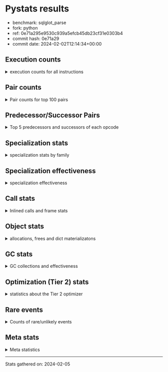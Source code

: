 
# Pystats results

- benchmark: sqlglot_parse
- fork: python
- ref: 0e71a295e9530c939a5efcb45db23cf31e0303b4
- commit hash: 0e71a29
- commit date: 2024-02-02T12:14:34+00:00

## Execution counts

<details>
<summary> execution counts for all instructions </summary>

|Name | Count | Self | Cumulative | Miss ratio | 
|---|---:|---:|---:|---:|
| LOAD_FAST | 494,859,760 | 25.0% | 25.0% |  |
| LOAD_ATTR_SLOT | 268,468,820 | 13.6% | 38.6% | 0.9% |
| POP_JUMP_IF_FALSE | 102,752,740 | 5.2% | 43.8% |  |
| STORE_ATTR_SLOT | 88,641,660 | 4.5% | 48.2% | 7.6% |
| RESUME_CHECK | 75,836,160 | 3.8% | 52.1% | 0.0% |
| LOAD_ATTR_METHOD_NO_DICT | 59,573,740 | 3.0% | 55.1% |  |
| POP_JUMP_IF_TRUE | 46,921,540 | 2.4% | 57.5% |  |
| STORE_FAST | 46,092,240 | 2.3% | 59.8% |  |
| RETURN_CONST | 43,028,480 | 2.2% | 62.0% |  |
| LOAD_CONST | 42,681,840 | 2.2% | 64.1% |  |
| CALL_PY_EXACT_ARGS | 39,932,840 | 2.0% | 66.1% | 2.5% |
| LOAD_GLOBAL_MODULE | 34,048,240 | 1.7% | 67.9% | 0.0% |
| RETURN_VALUE | 33,065,680 | 1.7% | 69.5% |  |
| COMPARE_OP_INT | 32,768,280 | 1.7% | 71.2% |  |
| BINARY_OP_ADD_INT | 32,675,680 | 1.7% | 72.8% |  |
| COPY | 32,051,200 | 1.6% | 74.4% |  |
| SWAP | 29,583,640 | 1.5% | 75.9% |  |
| BINARY_SUBSCR_STR_INT | 28,293,060 | 1.4% | 77.4% |  |
| LOAD_FAST_LOAD_FAST | 27,066,680 | 1.4% | 78.7% |  |
| TO_BOOL_ALWAYS_TRUE | 25,505,740 | 1.3% | 80.0% | 6.3% |
| LOAD_ATTR | 24,968,300 | 1.3% | 81.3% |  |
| ENTER_EXECUTOR | 23,852,100 | 1.2% | 82.5% |  |
| POP_TOP | 23,357,880 | 1.2% | 83.7% |  |
| TO_BOOL_BOOL | 22,876,100 | 1.2% | 84.8% | 2.8% |
| COMPARE_OP | 22,024,280 | 1.1% | 85.9% |  |
| LOAD_ATTR_NONDESCRIPTOR_NO_DICT | 21,769,780 | 1.1% | 87.0% |  |
| TO_BOOL_NONE | 21,501,040 | 1.1% | 88.1% | 10.6% |
| CALL_PY_WITH_DEFAULTS | 18,708,000 | 0.9% | 89.1% |  |
| BINARY_OP_SUBTRACT_INT | 17,571,700 | 0.9% | 90.0% |  |
| JUMP_FORWARD | 16,957,440 | 0.9% | 90.8% |  |
| LOAD_GLOBAL_BUILTIN | 15,834,520 | 0.8% | 91.6% | 0.0% |
| CONTAINS_OP | 14,275,220 | 0.7% | 92.3% |  |
| TO_BOOL_STR | 13,846,280 | 0.7% | 93.0% | 0.6% |
| CALL_METHOD_DESCRIPTOR_FAST | 12,790,080 | 0.6% | 93.7% |  |
| INTERPRETER_EXIT | 11,120,760 | 0.6% | 94.2% |  |
| TO_BOOL_INT | 8,949,720 | 0.5% | 94.7% |  |
| LOAD_ATTR_INSTANCE_VALUE | 6,922,260 | 0.3% | 95.1% | 0.0% |
| CALL_BUILTIN_O | 6,860,800 | 0.3% | 95.4% |  |
| CALL_METHOD_DESCRIPTOR_NOARGS | 6,287,480 | 0.3% | 95.7% |  |
| NOP | 6,031,440 | 0.3% | 96.0% |  |
| GET_ITER | 5,079,440 | 0.3% | 96.3% |  |
| FOR_ITER | 4,953,600 | 0.3% | 96.5% |  |
| LOAD_DEREF | 4,935,920 | 0.2% | 96.8% |  |
| BINARY_SUBSCR_LIST_INT | 4,332,020 | 0.2% | 97.0% | 0.7% |
| STORE_FAST_STORE_FAST | 4,262,280 | 0.2% | 97.2% |  |
| UNPACK_SEQUENCE_TWO_TUPLE | 4,262,200 | 0.2% | 97.4% |  |
| PUSH_NULL | 3,872,000 | 0.2% | 97.6% |  |
| CALL_ISINSTANCE | 3,740,280 | 0.2% | 97.8% |  |
| LOAD_ATTR_PROPERTY | 3,737,500 | 0.2% | 98.0% |  |
| BINARY_SLICE | 3,573,760 | 0.2% | 98.2% |  |
| CALL_LIST_APPEND | 2,979,760 | 0.2% | 98.3% |  |
| LOAD_ATTR_NONDESCRIPTOR_WITH_VALUES | 2,913,140 | 0.1% | 98.5% | 83.8% |
| LOAD_ATTR_MODULE | 2,119,460 | 0.1% | 98.6% |  |
| COMPARE_OP_STR | 1,874,620 | 0.1% | 98.7% |  |
| BINARY_SUBSCR_DICT | 1,874,120 | 0.1% | 98.8% |  |
| BUILD_TUPLE | 1,812,760 | 0.1% | 98.9% |  |
| LOAD_ATTR_METHOD_WITH_VALUES | 1,715,180 | 0.1% | 99.0% | 79.1% |
| CALL_KW | 1,607,680 | 0.1% | 99.0% |  |
| BINARY_OP_INPLACE_ADD_UNICODE | 1,576,920 | 0.1% | 99.1% |  |
| CALL_LEN | 1,576,780 | 0.1% | 99.2% |  |
| CALL | 1,534,560 | 0.1% | 99.3% |  |
| POP_JUMP_IF_NONE | 1,454,080 | 0.1% | 99.3% |  |
| POP_JUMP_IF_NOT_NONE | 1,443,840 | 0.1% | 99.4% |  |
| CALL_BUILTIN_FAST_WITH_KEYWORDS | 1,413,100 | 0.1% | 99.5% |  |
| BUILD_LIST | 1,382,480 | 0.1% | 99.6% |  |
| CALL_BOUND_METHOD_EXACT_ARGS | 1,332,740 | 0.1% | 99.6% | 70.8% |
| CALL_TYPE_1 | 1,208,280 | 0.1% | 99.7% |  |
| CALL_FUNCTION_EX | 1,013,920 | 0.1% | 99.7% |  |
| DICT_MERGE | 1,013,760 | 0.1% | 99.8% |  |
| BUILD_MAP | 1,003,520 | 0.1% | 99.8% |  |
| MAKE_CELL | 839,680 | 0.0% | 99.9% |  |
| IS_OP | 604,160 | 0.0% | 99.9% |  |
| EXTENDED_ARG | 594,600 | 0.0% | 99.9% |  |
| FOR_ITER_LIST | 215,200 | 0.0% | 100.0% |  |
| STORE_DEREF | 174,080 | 0.0% | 100.0% |  |
| COPY_FREE_VARS | 82,000 | 0.0% | 100.0% |  |
| CALL_STR_1 | 71,640 | 0.0% | 100.0% |  |
| UNARY_NOT | 61,440 | 0.0% | 100.0% |  |
| LOAD_FAST_CHECK | 61,440 | 0.0% | 100.0% |  |
| CALL_BUILTIN_CLASS | 61,440 | 0.0% | 100.0% |  |
| TO_BOOL_LIST | 60,880 | 0.0% | 100.0% | 15.7% |
| BUILD_CONST_KEY_MAP | 51,200 | 0.0% | 100.0% |  |
| CALL_BUILTIN_FAST | 40,940 | 0.0% | 100.0% |  |
| CHECK_EXC_MATCH | 30,720 | 0.0% | 100.0% |  |
| POP_EXCEPT | 30,720 | 0.0% | 100.0% |  |
| PUSH_EXC_INFO | 30,720 | 0.0% | 100.0% |  |
| MAKE_FUNCTION | 20,480 | 0.0% | 100.0% |  |
| SET_FUNCTION_ATTRIBUTE | 20,480 | 0.0% | 100.0% |  |
| BINARY_SUBSCR_GETITEM | 20,460 | 0.0% | 100.0% |  |
| TO_BOOL | 16,880 | 0.0% | 100.0% |  |
| BINARY_SUBSCR | 11,280 | 0.0% | 100.0% |  |
| DICT_UPDATE | 10,240 | 0.0% | 100.0% |  |
| BINARY_OP_ADD_FLOAT | 10,220 | 0.0% | 100.0% | 0.6% |
| BINARY_OP_SUBTRACT_FLOAT | 10,220 | 0.0% | 100.0% |  |
| STORE_SUBSCR_DICT | 10,220 | 0.0% | 100.0% |  |
| JUMP_BACKWARD | 8,660 | 0.0% | 100.0% |  |
| LOAD_GLOBAL | 6,640 | 0.0% | 100.0% |  |
| RESUME | 2,040 | 0.0% | 100.0% | 207.8% |
| STORE_ATTR | 1,720 | 0.0% | 100.0% |  |
| BINARY_OP | 760 | 0.0% | 100.0% |  |
| FOR_ITER_RANGE | 460 | 0.0% | 100.0% |  |
| UNPACK_SEQUENCE | 160 | 0.0% | 100.0% |  |
| CALL_INTRINSIC_1 | 80 | 0.0% | 100.0% |  |
| LIST_EXTEND | 80 | 0.0% | 100.0% |  |
| STORE_SUBSCR | 40 | 0.0% | 100.0% |  |


</details>

## Pair counts

<details>
<summary> Pair counts for top 100 pairs </summary>

|Pair | Count | Self | Cumulative | 
|---|---:|---:|---:|
| LOAD_FAST LOAD_ATTR_SLOT | 218,787,440 | 11.1% | 11.1% |
| LOAD_ATTR_SLOT LOAD_FAST | 115,712,220 | 5.8% | 16.9% |
| STORE_ATTR_SLOT LOAD_FAST | 60,743,720 | 3.1% | 20.0% |
| POP_JUMP_IF_FALSE LOAD_FAST | 60,550,880 | 3.1% | 23.0% |
| RESUME_CHECK LOAD_FAST | 52,960,320 | 2.7% | 25.7% |
| LOAD_FAST STORE_ATTR_SLOT | 50,462,000 | 2.5% | 28.3% |
| CALL_PY_EXACT_ARGS RESUME_CHECK | 39,449,820 | 2.0% | 30.2% |
| LOAD_FAST LOAD_ATTR_METHOD_NO_DICT | 35,895,680 | 1.8% | 32.1% |
| POP_JUMP_IF_TRUE LOAD_FAST | 31,048,000 | 1.6% | 33.6% |
| STORE_FAST LOAD_FAST | 30,782,300 | 1.6% | 35.2% |
| LOAD_FAST BINARY_OP_ADD_INT | 29,726,560 | 1.5% | 36.7% |
| LOAD_FAST COPY | 29,071,360 | 1.5% | 38.2% |
| BINARY_OP_ADD_INT SWAP | 29,030,320 | 1.5% | 39.6% |
| COPY LOAD_ATTR_SLOT | 29,030,240 | 1.5% | 41.1% |
| SWAP STORE_ATTR_SLOT | 29,030,240 | 1.5% | 42.6% |
| LOAD_ATTR_SLOT COMPARE_OP_INT | 28,303,240 | 1.4% | 44.0% |
| BINARY_SUBSCR_STR_INT LOAD_FAST | 27,187,160 | 1.4% | 45.4% |
| LOAD_ATTR_METHOD_NO_DICT LOAD_FAST | 27,074,020 | 1.4% | 46.7% |
| LOAD_GLOBAL_MODULE LOAD_ATTR | 22,803,720 | 1.2% | 47.9% |
| RETURN_CONST POP_TOP | 21,237,760 | 1.1% | 49.0% |
| COMPARE_OP POP_JUMP_IF_FALSE | 20,839,160 | 1.1% | 50.0% |
| LOAD_ATTR_SLOT LOAD_CONST | 20,080,960 | 1.0% | 51.0% |
| COMPARE_OP_INT POP_JUMP_IF_FALSE | 19,169,580 | 1.0% | 52.0% |
| POP_JUMP_IF_FALSE RETURN_CONST | 18,728,960 | 0.9% | 52.9% |
| CALL_PY_WITH_DEFAULTS RESUME_CHECK | 18,708,000 | 0.9% | 53.9% |
| STORE_ATTR_SLOT RETURN_CONST | 18,073,480 | 0.9% | 54.8% |
| LOAD_ATTR_SLOT LOAD_ATTR_SLOT | 17,812,200 | 0.9% | 55.7% |
| LOAD_FAST LOAD_ATTR_NONDESCRIPTOR_NO_DICT | 17,662,880 | 0.9% | 56.6% |
| LOAD_ATTR_SLOT TO_BOOL_ALWAYS_TRUE | 17,543,660 | 0.9% | 57.5% |
| TO_BOOL_ALWAYS_TRUE POP_JUMP_IF_TRUE | 16,528,860 | 0.8% | 58.3% |
| TO_BOOL_NONE POP_JUMP_IF_FALSE | 16,277,520 | 0.8% | 59.1% |
| LOAD_CONST BINARY_OP_SUBTRACT_INT | 16,148,280 | 0.8% | 59.9% |
| LOAD_GLOBAL_BUILTIN LOAD_FAST | 14,481,780 | 0.7% | 60.7% |
| RETURN_CONST TO_BOOL_NONE | 13,989,340 | 0.7% | 61.4% |
| LOAD_ATTR_METHOD_NO_DICT LOAD_GLOBAL_MODULE | 13,717,880 | 0.7% | 62.1% |
| COMPARE_OP_INT LOAD_FAST | 13,598,700 | 0.7% | 62.8% |
| BINARY_OP_SUBTRACT_INT BINARY_SUBSCR_STR_INT | 13,598,680 | 0.7% | 63.5% |
| LOAD_ATTR_SLOT BINARY_SUBSCR_STR_INT | 13,588,440 | 0.7% | 64.1% |
| POP_JUMP_IF_TRUE ENTER_EXECUTOR | 13,422,720 | 0.7% | 64.8% |
| POP_TOP LOAD_FAST | 12,482,600 | 0.6% | 65.5% |
| ENTER_EXECUTOR CALL_PY_WITH_DEFAULTS | 12,215,720 | 0.6% | 66.1% |
| TO_BOOL_BOOL POP_JUMP_IF_TRUE | 12,073,200 | 0.6% | 66.7% |
| CALL_METHOD_DESCRIPTOR_FAST STORE_FAST | 11,889,000 | 0.6% | 67.3% |
| LOAD_FAST COMPARE_OP | 11,366,480 | 0.6% | 67.9% |
| JUMP_FORWARD LOAD_FAST | 11,335,680 | 0.6% | 68.4% |
| CONTAINS_OP POP_JUMP_IF_FALSE | 11,295,340 | 0.6% | 69.0% |
| CACHE RESUME_CHECK | 11,120,500 | 0.6% | 69.6% |
| LOAD_ATTR CALL_PY_EXACT_ARGS | 10,769,420 | 0.5% | 70.1% |
| TO_BOOL_BOOL POP_JUMP_IF_FALSE | 10,616,880 | 0.5% | 70.6% |
| LOAD_FAST LOAD_GLOBAL_MODULE | 10,517,800 | 0.5% | 71.2% |
| TO_BOOL_STR POP_JUMP_IF_TRUE | 10,516,560 | 0.5% | 71.7% |
| LOAD_ATTR_NONDESCRIPTOR_NO_DICT LOAD_ATTR_METHOD_NO_DICT | 9,860,920 | 0.5% | 72.2% |
| LOAD_ATTR COMPARE_OP | 9,492,920 | 0.5% | 72.7% |
| LOAD_FAST CALL_PY_EXACT_ARGS | 9,328,160 | 0.5% | 73.2% |
| LOAD_ATTR_SLOT TO_BOOL_BOOL | 9,164,880 | 0.5% | 73.6% |
| LOAD_ATTR_SLOT CALL_METHOD_DESCRIPTOR_FAST | 9,021,360 | 0.5% | 74.1% |
| LOAD_ATTR_SLOT TO_BOOL_INT | 8,949,680 | 0.5% | 74.5% |
| TO_BOOL_ALWAYS_TRUE POP_JUMP_IF_FALSE | 8,946,440 | 0.5% | 75.0% |
| TO_BOOL_INT POP_JUMP_IF_FALSE | 8,939,500 | 0.5% | 75.4% |
| LOAD_ATTR_SLOT TO_BOOL_STR | 8,939,480 | 0.5% | 75.9% |
| LOAD_FAST_LOAD_FAST STORE_ATTR_SLOT | 8,867,720 | 0.4% | 76.3% |
| POP_JUMP_IF_FALSE JUMP_FORWARD | 8,581,160 | 0.4% | 76.8% |
| RETURN_VALUE INTERPRETER_EXIT | 8,048,760 | 0.4% | 77.2% |
| RESUME_CHECK LOAD_GLOBAL_BUILTIN | 8,038,200 | 0.4% | 77.6% |
| LOAD_FAST TO_BOOL_ALWAYS_TRUE | 7,804,900 | 0.4% | 78.0% |
| LOAD_ATTR_METHOD_NO_DICT CALL_PY_EXACT_ARGS | 7,688,240 | 0.4% | 78.4% |
| RETURN_VALUE STORE_FAST | 7,669,740 | 0.4% | 78.7% |
| RETURN_VALUE RETURN_VALUE | 7,639,120 | 0.4% | 79.1% |
| LOAD_CONST STORE_FAST | 7,250,000 | 0.4% | 79.5% |
| LOAD_FAST LOAD_ATTR_INSTANCE_VALUE | 6,922,240 | 0.3% | 79.8% |
| CALL_BUILTIN_O RETURN_VALUE | 6,860,800 | 0.3% | 80.2% |
| LOAD_ATTR_INSTANCE_VALUE CALL_BUILTIN_O | 6,860,800 | 0.3% | 80.5% |
| LOAD_CONST LOAD_FAST | 6,656,280 | 0.3% | 80.9% |
| LOAD_FAST TO_BOOL_BOOL | 6,471,740 | 0.3% | 81.2% |
| LOAD_ATTR_METHOD_NO_DICT CALL_METHOD_DESCRIPTOR_NOARGS | 6,287,280 | 0.3% | 81.5% |
| LOAD_FAST RETURN_VALUE | 5,939,280 | 0.3% | 81.8% |
| LOAD_FAST TO_BOOL_NONE | 5,793,800 | 0.3% | 82.1% |
| LOAD_ATTR_SLOT LOAD_ATTR_METHOD_NO_DICT | 5,785,740 | 0.3% | 82.4% |
| STORE_FAST LOAD_CONST | 5,570,560 | 0.3% | 82.7% |
| LOAD_FAST CONTAINS_OP | 5,509,120 | 0.3% | 83.0% |
| LOAD_ATTR_NONDESCRIPTOR_NO_DICT CONTAINS_OP | 5,498,960 | 0.3% | 83.2% |
| RESUME_CHECK NOP | 5,119,960 | 0.3% | 83.5% |
| GET_ITER FOR_ITER | 4,946,360 | 0.2% | 83.8% |
| LOAD_FAST TO_BOOL_STR | 4,813,120 | 0.2% | 84.0% |
| STORE_FAST LOAD_FAST_LOAD_FAST | 4,772,260 | 0.2% | 84.2% |
| TO_BOOL_NONE POP_JUMP_IF_TRUE | 4,740,140 | 0.2% | 84.5% |
| LOAD_DEREF LOAD_ATTR_METHOD_NO_DICT | 4,739,200 | 0.2% | 84.7% |
| LOAD_FAST LOAD_CONST | 4,670,000 | 0.2% | 84.9% |
| RETURN_VALUE LOAD_FAST | 4,444,420 | 0.2% | 85.2% |
| STORE_ATTR_SLOT LOAD_FAST_LOAD_FAST | 4,433,800 | 0.2% | 85.4% |
| LOAD_CONST COMPARE_OP_INT | 4,413,760 | 0.2% | 85.6% |
| RESUME_CHECK LOAD_GLOBAL_MODULE | 4,341,600 | 0.2% | 85.8% |
| LOAD_FAST_LOAD_FAST BINARY_SUBSCR_LIST_INT | 4,321,160 | 0.2% | 86.1% |
| NOP LOAD_FAST_LOAD_FAST | 4,300,800 | 0.2% | 86.3% |
| LOAD_GLOBAL_MODULE LOAD_FAST | 4,300,760 | 0.2% | 86.5% |
| BINARY_SUBSCR_LIST_INT RETURN_VALUE | 4,280,280 | 0.2% | 86.7% |
| LOAD_ATTR_NONDESCRIPTOR_NO_DICT CALL_PY_EXACT_ARGS | 4,269,440 | 0.2% | 86.9% |
| UNPACK_SEQUENCE_TWO_TUPLE STORE_FAST_STORE_FAST | 4,262,200 | 0.2% | 87.1% |
| LOAD_FAST STORE_FAST | 4,188,480 | 0.2% | 87.4% |
| POP_JUMP_IF_FALSE LOAD_FAST_LOAD_FAST | 4,168,660 | 0.2% | 87.6% |


</details>

## Predecessor/Successor Pairs

<details>
<summary> Top 5 predecessors and successors of each opcode </summary>

### BINARY_SLICE

<details>
<summary> Successors and predecessors for BINARY_SLICE </summary>

|Predecessors | Count | Percentage | 
|---|---:|---:|
| LOAD_ATTR_SLOT | 3,573,740 | 100.0% |
| LOAD_ATTR | 20 | 0.0% |

|Successors | Count | Percentage | 
|---|---:|---:|
| RETURN_VALUE | 3,573,760 | 100.0% |


</details>

### CACHE

<details>
<summary> Successors and predecessors for CACHE </summary>

|Successors | Count | Percentage | 
|---|---:|---:|
| RESUME_CHECK | 11,120,500 | 100.0% |
| RESUME | 260 | 0.0% |


</details>

### BINARY_OP_INPLACE_ADD_UNICODE

<details>
<summary> Successors and predecessors for BINARY_OP_INPLACE_ADD_UNICODE </summary>

|Predecessors | Count | Percentage | 
|---|---:|---:|
| LOAD_FAST_LOAD_FAST | 1,105,880 | 70.1% |
| ENTER_EXECUTOR | 409,320 | 26.0% |
| LOAD_ATTR_SLOT | 61,680 | 3.9% |
| BINARY_OP | 40 | 0.0% |

|Successors | Count | Percentage | 
|---|---:|---:|
| LOAD_FAST | 1,576,920 | 100.0% |


</details>

### BINARY_SUBSCR

<details>
<summary> Successors and predecessors for BINARY_SUBSCR </summary>

|Predecessors | Count | Percentage | 
|---|---:|---:|
| LOAD_CONST | 10,600 | 94.0% |
| BINARY_SUBSCR | 160 | 1.4% |
| LOAD_FAST_LOAD_FAST | 160 | 1.4% |
| LOAD_ATTR | 80 | 0.7% |
| LOAD_FAST | 80 | 0.7% |

|Successors | Count | Percentage | 
|---|---:|---:|
| LOAD_ATTR_METHOD_NO_DICT | 10,520 | 93.3% |
| BINARY_SUBSCR | 160 | 1.4% |
| BINARY_SUBSCR_DICT | 120 | 1.1% |
| BINARY_SUBSCR_LIST_INT | 80 | 0.7% |
| RETURN_VALUE | 60 | 0.5% |


</details>

### CHECK_EXC_MATCH

<details>
<summary> Successors and predecessors for CHECK_EXC_MATCH </summary>

|Predecessors | Count | Percentage | 
|---|---:|---:|
| LOAD_GLOBAL_BUILTIN | 30,700 | 99.9% |
| LOAD_GLOBAL | 20 | 0.1% |

|Successors | Count | Percentage | 
|---|---:|---:|
| POP_JUMP_IF_FALSE | 30,720 | 100.0% |


</details>

### GET_ITER

<details>
<summary> Successors and predecessors for GET_ITER </summary>

|Predecessors | Count | Percentage | 
|---|---:|---:|
| CALL_METHOD_DESCRIPTOR_NOARGS | 2,570,220 | 50.6% |
| LOAD_FAST | 1,515,840 | 29.8% |
| LOAD_ATTR_SLOT | 982,980 | 19.4% |
| CALL_BUILTIN_CLASS | 10,280 | 0.2% |
| CALL | 60 | 0.0% |

|Successors | Count | Percentage | 
|---|---:|---:|
| FOR_ITER | 4,946,360 | 97.4% |
| FOR_ITER_LIST | 133,020 | 2.6% |
| FOR_ITER_RANGE | 60 | 0.0% |


</details>

### INTERPRETER_EXIT

<details>
<summary> Successors and predecessors for INTERPRETER_EXIT </summary>

|Predecessors | Count | Percentage | 
|---|---:|---:|
| RETURN_VALUE | 8,048,760 | 72.4% |
| RETURN_CONST | 3,072,000 | 27.6% |


</details>

### MAKE_FUNCTION

<details>
<summary> Successors and predecessors for MAKE_FUNCTION </summary>

|Predecessors | Count | Percentage | 
|---|---:|---:|
| LOAD_CONST | 20,480 | 100.0% |

|Successors | Count | Percentage | 
|---|---:|---:|
| SET_FUNCTION_ATTRIBUTE | 20,480 | 100.0% |


</details>

### NOP

<details>
<summary> Successors and predecessors for NOP </summary>

|Predecessors | Count | Percentage | 
|---|---:|---:|
| RESUME_CHECK | 5,119,960 | 84.9% |
| POP_JUMP_IF_FALSE | 481,280 | 8.0% |
| STORE_FAST | 430,080 | 7.1% |
| POP_TOP | 80 | 0.0% |
| RESUME | 40 | 0.0% |

|Successors | Count | Percentage | 
|---|---:|---:|
| LOAD_FAST_LOAD_FAST | 4,300,800 | 71.3% |
| LOAD_FAST | 1,730,560 | 28.7% |
| LOAD_DEREF | 80 | 0.0% |


</details>

### POP_EXCEPT

<details>
<summary> Successors and predecessors for POP_EXCEPT </summary>

|Predecessors | Count | Percentage | 
|---|---:|---:|
| POP_TOP | 30,720 | 100.0% |

|Successors | Count | Percentage | 
|---|---:|---:|
| RETURN_CONST | 30,720 | 100.0% |


</details>

### POP_TOP

<details>
<summary> Successors and predecessors for POP_TOP </summary>

|Predecessors | Count | Percentage | 
|---|---:|---:|
| RETURN_CONST | 21,237,760 | 90.9% |
| POP_JUMP_IF_TRUE | 1,064,960 | 4.6% |
| SWAP | 553,240 | 2.4% |
| POP_JUMP_IF_FALSE | 481,280 | 2.1% |
| RETURN_VALUE | 20,480 | 0.1% |

|Successors | Count | Percentage | 
|---|---:|---:|
| LOAD_FAST | 12,482,600 | 53.4% |
| JUMP_FORWARD | 4,126,720 | 17.7% |
| RETURN_CONST | 3,471,360 | 14.9% |
| LOAD_CONST | 1,607,680 | 6.9% |
| RETURN_VALUE | 553,240 | 2.4% |


</details>

### PUSH_EXC_INFO

<details>
<summary> Successors and predecessors for PUSH_EXC_INFO </summary>

|Predecessors | Count | Percentage | 
|---|---:|---:|
| BINARY_SUBSCR_LIST_INT | 30,720 | 100.0% |

|Successors | Count | Percentage | 
|---|---:|---:|
| LOAD_GLOBAL_BUILTIN | 30,680 | 99.9% |
| LOAD_GLOBAL | 40 | 0.1% |


</details>

### PUSH_NULL

<details>
<summary> Successors and predecessors for PUSH_NULL </summary>

|Predecessors | Count | Percentage | 
|---|---:|---:|
| LOAD_FAST | 2,990,400 | 77.2% |
| LOAD_ATTR_MODULE | 584,020 | 15.1% |
| LOAD_FAST_LOAD_FAST | 153,920 | 4.0% |
| BINARY_SUBSCR_DICT | 71,660 | 1.9% |
| LOAD_ATTR | 51,360 | 1.3% |

|Successors | Count | Percentage | 
|---|---:|---:|
| CALL_BOUND_METHOD_EXACT_ARGS | 1,158,620 | 29.9% |
| LOAD_CONST | 983,040 | 25.4% |
| CALL_PY_EXACT_ARGS | 938,540 | 24.2% |
| LOAD_FAST | 583,840 | 15.1% |
| LOAD_FAST_LOAD_FAST | 71,680 | 1.9% |


</details>

### RETURN_VALUE

<details>
<summary> Successors and predecessors for RETURN_VALUE </summary>

|Predecessors | Count | Percentage | 
|---|---:|---:|
| RETURN_VALUE | 7,639,120 | 23.1% |
| CALL_BUILTIN_O | 6,860,800 | 20.7% |
| LOAD_FAST | 5,939,280 | 18.0% |
| BINARY_SUBSCR_LIST_INT | 4,280,280 | 12.9% |
| BINARY_SLICE | 3,573,760 | 10.8% |

|Successors | Count | Percentage | 
|---|---:|---:|
| INTERPRETER_EXIT | 8,048,760 | 24.3% |
| STORE_FAST | 7,669,740 | 23.2% |
| RETURN_VALUE | 7,639,120 | 23.1% |
| LOAD_FAST | 4,444,420 | 13.4% |
| UNPACK_SEQUENCE_TWO_TUPLE | 1,679,560 | 5.1% |


</details>

### STORE_SUBSCR

<details>
<summary> Successors and predecessors for STORE_SUBSCR </summary>

|Predecessors | Count | Percentage | 
|---|---:|---:|
| LOAD_FAST_LOAD_FAST | 40 | 100.0% |

|Successors | Count | Percentage | 
|---|---:|---:|
| LOAD_FAST | 20 | 50.0% |
| STORE_SUBSCR_DICT | 20 | 50.0% |


</details>

### TO_BOOL

<details>
<summary> Successors and predecessors for TO_BOOL </summary>

|Predecessors | Count | Percentage | 
|---|---:|---:|
| LOAD_FAST | 11,760 | 69.7% |
| RETURN_CONST | 2,880 | 17.1% |
| COPY | 840 | 5.0% |
| LOAD_ATTR | 380 | 2.3% |
| LOAD_ATTR_SLOT | 300 | 1.8% |

|Successors | Count | Percentage | 
|---|---:|---:|
| POP_JUMP_IF_FALSE | 12,360 | 73.2% |
| TO_BOOL_NONE | 2,020 | 12.0% |
| POP_JUMP_IF_TRUE | 1,000 | 5.9% |
| TO_BOOL_BOOL | 820 | 4.9% |
| TO_BOOL_ALWAYS_TRUE | 180 | 1.1% |


</details>

### UNARY_NOT

<details>
<summary> Successors and predecessors for UNARY_NOT </summary>

|Predecessors | Count | Percentage | 
|---|---:|---:|
| TO_BOOL_BOOL | 61,420 | 100.0% |
| TO_BOOL | 20 | 0.0% |

|Successors | Count | Percentage | 
|---|---:|---:|
| COPY | 61,440 | 100.0% |


</details>

### BINARY_OP

<details>
<summary> Successors and predecessors for BINARY_OP </summary>

|Predecessors | Count | Percentage | 
|---|---:|---:|
| LOAD_CONST | 360 | 47.4% |
| LOAD_FAST | 200 | 26.3% |
| LOAD_ATTR | 40 | 5.3% |
| LOAD_FAST_LOAD_FAST | 40 | 5.3% |
| LOAD_ATTR_SLOT | 40 | 5.3% |

|Successors | Count | Percentage | 
|---|---:|---:|
| BINARY_OP_ADD_INT | 160 | 21.1% |
| BINARY_OP_SUBTRACT_INT | 140 | 18.4% |
| STORE_FAST | 120 | 15.8% |
| CALL | 80 | 10.5% |
| SWAP | 80 | 10.5% |


</details>

### BUILD_CONST_KEY_MAP

<details>
<summary> Successors and predecessors for BUILD_CONST_KEY_MAP </summary>

|Predecessors | Count | Percentage | 
|---|---:|---:|
| LOAD_CONST | 51,200 | 100.0% |

|Successors | Count | Percentage | 
|---|---:|---:|
| DICT_MERGE | 20,480 | 40.0% |
| LOAD_DEREF | 20,480 | 40.0% |
| LOAD_FAST | 10,240 | 20.0% |


</details>

### BUILD_LIST

<details>
<summary> Successors and predecessors for BUILD_LIST </summary>

|Predecessors | Count | Percentage | 
|---|---:|---:|
| LOAD_FAST | 1,269,840 | 91.9% |
| STORE_ATTR_SLOT | 71,620 | 5.2% |
| BUILD_LIST | 20,480 | 1.5% |
| RETURN_VALUE | 10,240 | 0.7% |
| ENTER_EXECUTOR | 9,920 | 0.7% |

|Successors | Count | Percentage | 
|---|---:|---:|
| COMPARE_OP | 1,157,120 | 83.7% |
| JUMP_FORWARD | 112,640 | 8.1% |
| LOAD_FAST | 71,680 | 5.2% |
| BUILD_LIST | 20,480 | 1.5% |
| STORE_FAST | 20,480 | 1.5% |


</details>

### BUILD_MAP

<details>
<summary> Successors and predecessors for BUILD_MAP </summary>

|Predecessors | Count | Percentage | 
|---|---:|---:|
| LOAD_CONST | 983,040 | 98.0% |
| BUILD_TUPLE | 10,240 | 1.0% |
| STORE_FAST | 10,240 | 1.0% |

|Successors | Count | Percentage | 
|---|---:|---:|
| LOAD_FAST | 993,280 | 99.0% |
| STORE_FAST | 10,240 | 1.0% |


</details>

### BUILD_TUPLE

<details>
<summary> Successors and predecessors for BUILD_TUPLE </summary>

|Predecessors | Count | Percentage | 
|---|---:|---:|
| LOAD_FAST | 1,689,880 | 93.2% |
| LOAD_GLOBAL_MODULE | 81,900 | 4.5% |
| POP_JUMP_IF_FALSE | 20,480 | 1.1% |
| LOAD_ATTR_MODULE | 20,460 | 1.1% |
| LOAD_ATTR | 20 | 0.0% |

|Successors | Count | Percentage | 
|---|---:|---:|
| RETURN_VALUE | 1,126,400 | 62.1% |
| SWAP | 553,240 | 30.5% |
| CALL_ISINSTANCE | 81,880 | 4.5% |
| LOAD_CONST | 20,480 | 1.1% |
| LOAD_FAST | 20,480 | 1.1% |


</details>

### CALL

<details>
<summary> Successors and predecessors for CALL </summary>

|Predecessors | Count | Percentage | 
|---|---:|---:|
| LOAD_ATTR_SLOT | 1,413,260 | 92.1% |
| LOAD_CONST | 61,720 | 4.0% |
| PUSH_NULL | 23,640 | 1.5% |
| ENTER_EXECUTOR | 11,680 | 0.8% |
| LOAD_GLOBAL_MODULE | 10,260 | 0.7% |

|Successors | Count | Percentage | 
|---|---:|---:|
| CALL_LIST_APPEND | 1,413,160 | 92.1% |
| TO_BOOL_BOOL | 61,400 | 4.0% |
| STORE_FAST | 20,700 | 1.3% |
| RESUME_CHECK | 17,320 | 1.1% |
| LOAD_FAST | 10,280 | 0.7% |


</details>

### CALL_FUNCTION_EX

<details>
<summary> Successors and predecessors for CALL_FUNCTION_EX </summary>

|Predecessors | Count | Percentage | 
|---|---:|---:|
| DICT_MERGE | 1,013,760 | 100.0% |
| CALL_INTRINSIC_1 | 80 | 0.0% |
| LOAD_FAST | 80 | 0.0% |

|Successors | Count | Percentage | 
|---|---:|---:|
| STORE_FAST | 983,040 | 97.0% |
| RETURN_VALUE | 20,480 | 2.0% |
| LOAD_ATTR_METHOD_NO_DICT | 10,200 | 1.0% |
| COPY_FREE_VARS | 80 | 0.0% |
| RESUME_CHECK | 60 | 0.0% |


</details>

### CALL_INTRINSIC_1

<details>
<summary> Successors and predecessors for CALL_INTRINSIC_1 </summary>

|Predecessors | Count | Percentage | 
|---|---:|---:|
| LIST_EXTEND | 80 | 100.0% |

|Successors | Count | Percentage | 
|---|---:|---:|
| CALL_FUNCTION_EX | 80 | 100.0% |


</details>

### CALL_KW

<details>
<summary> Successors and predecessors for CALL_KW </summary>

|Predecessors | Count | Percentage | 
|---|---:|---:|
| LOAD_CONST | 1,607,680 | 100.0% |

|Successors | Count | Percentage | 
|---|---:|---:|
| RESUME_CHECK | 962,500 | 59.9% |
| RETURN_VALUE | 645,120 | 40.1% |
| RESUME | 60 | 0.0% |


</details>

### COMPARE_OP

<details>
<summary> Successors and predecessors for COMPARE_OP </summary>

|Predecessors | Count | Percentage | 
|---|---:|---:|
| LOAD_FAST | 11,366,480 | 51.6% |
| LOAD_ATTR | 9,492,920 | 43.1% |
| BUILD_LIST | 1,157,120 | 5.3% |
| COMPARE_OP | 7,040 | 0.0% |
| LOAD_CONST | 400 | 0.0% |

|Successors | Count | Percentage | 
|---|---:|---:|
| POP_JUMP_IF_FALSE | 20,839,160 | 94.6% |
| POP_JUMP_IF_TRUE | 1,157,120 | 5.3% |
| STORE_FAST | 20,480 | 0.1% |
| COMPARE_OP | 7,040 | 0.0% |
| COMPARE_OP_INT | 280 | 0.0% |


</details>

### CONTAINS_OP

<details>
<summary> Successors and predecessors for CONTAINS_OP </summary>

|Predecessors | Count | Percentage | 
|---|---:|---:|
| LOAD_FAST | 5,509,120 | 38.6% |
| LOAD_ATTR_NONDESCRIPTOR_NO_DICT | 5,498,960 | 38.5% |
| LOAD_ATTR_NONDESCRIPTOR_WITH_VALUES | 1,853,460 | 13.0% |
| LOAD_FAST_LOAD_FAST | 1,403,200 | 9.8% |
| LOAD_CONST | 10,240 | 0.1% |

|Successors | Count | Percentage | 
|---|---:|---:|
| POP_JUMP_IF_FALSE | 11,295,340 | 79.1% |
| POP_JUMP_IF_TRUE | 1,853,480 | 13.0% |
| STORE_FAST | 1,126,400 | 7.9% |


</details>

### COPY

<details>
<summary> Successors and predecessors for COPY </summary>

|Predecessors | Count | Percentage | 
|---|---:|---:|
| LOAD_FAST | 29,071,360 | 90.7% |
| RETURN_CONST | 1,607,680 | 5.0% |
| IS_OP | 604,160 | 1.9% |
| CALL_ISINSTANCE | 522,200 | 1.6% |
| RETURN_VALUE | 184,320 | 0.6% |

|Successors | Count | Percentage | 
|---|---:|---:|
| LOAD_ATTR_SLOT | 29,030,240 | 90.6% |
| TO_BOOL_BOOL | 1,576,060 | 4.9% |
| TO_BOOL_NONE | 1,266,240 | 4.0% |
| TO_BOOL_ALWAYS_TRUE | 126,540 | 0.4% |
| TO_BOOL_LIST | 40,920 | 0.1% |


</details>

### COPY_FREE_VARS

<details>
<summary> Successors and predecessors for COPY_FREE_VARS </summary>

|Predecessors | Count | Percentage | 
|---|---:|---:|
| ENTER_EXECUTOR | 40,800 | 49.8% |
| CALL_PY_EXACT_ARGS | 23,000 | 28.0% |
| CALL_BOUND_METHOD_EXACT_ARGS | 18,080 | 22.0% |
| CALL_FUNCTION_EX | 80 | 0.1% |
| CALL | 40 | 0.0% |

|Successors | Count | Percentage | 
|---|---:|---:|
| RESUME_CHECK | 81,960 | 100.0% |
| RESUME | 40 | 0.0% |


</details>

### DICT_MERGE

<details>
<summary> Successors and predecessors for DICT_MERGE </summary>

|Predecessors | Count | Percentage | 
|---|---:|---:|
| LOAD_FAST | 983,040 | 97.0% |
| BUILD_CONST_KEY_MAP | 20,480 | 2.0% |
| DICT_UPDATE | 10,240 | 1.0% |

|Successors | Count | Percentage | 
|---|---:|---:|
| CALL_FUNCTION_EX | 1,013,760 | 100.0% |


</details>

### DICT_UPDATE

<details>
<summary> Successors and predecessors for DICT_UPDATE </summary>

|Predecessors | Count | Percentage | 
|---|---:|---:|
| LOAD_FAST | 10,240 | 100.0% |

|Successors | Count | Percentage | 
|---|---:|---:|
| DICT_MERGE | 10,240 | 100.0% |


</details>

### ENTER_EXECUTOR

<details>
<summary> Successors and predecessors for ENTER_EXECUTOR </summary>

|Predecessors | Count | Percentage | 
|---|---:|---:|
| POP_JUMP_IF_TRUE | 13,422,720 | 56.3% |
| JUMP_FORWARD | 4,105,900 | 17.2% |
| STORE_ATTR_SLOT | 1,555,220 | 6.5% |
| CALL_LIST_APPEND | 1,402,540 | 5.9% |
| POP_JUMP_IF_FALSE | 1,268,400 | 5.3% |

|Successors | Count | Percentage | 
|---|---:|---:|
| CALL_PY_WITH_DEFAULTS | 12,215,720 | 51.2% |
| LOAD_FAST | 2,037,140 | 8.5% |
| RETURN_CONST | 1,606,080 | 6.7% |
| CALL_LIST_APPEND | 1,392,320 | 5.8% |
| LOAD_CONST | 1,105,600 | 4.6% |


</details>

### EXTENDED_ARG

<details>
<summary> Successors and predecessors for EXTENDED_ARG </summary>

|Predecessors | Count | Percentage | 
|---|---:|---:|
| TO_BOOL_NONE | 440,380 | 74.1% |
| TO_BOOL_BOOL | 112,500 | 18.9% |
| STORE_FAST | 30,720 | 5.2% |
| TO_BOOL_INT | 10,220 | 1.7% |
| POP_TOP | 340 | 0.1% |

|Successors | Count | Percentage | 
|---|---:|---:|
| POP_JUMP_IF_FALSE | 552,960 | 93.0% |
| JUMP_FORWARD | 30,720 | 5.2% |
| POP_JUMP_IF_TRUE | 10,240 | 1.7% |
| JUMP_BACKWARD | 680 | 0.1% |


</details>

### FOR_ITER

<details>
<summary> Successors and predecessors for FOR_ITER </summary>

|Predecessors | Count | Percentage | 
|---|---:|---:|
| GET_ITER | 4,946,360 | 99.9% |
| JUMP_BACKWARD | 5,160 | 0.1% |
| FOR_ITER | 2,080 | 0.0% |

|Successors | Count | Percentage | 
|---|---:|---:|
| UNPACK_SEQUENCE_TWO_TUPLE | 2,582,560 | 52.1% |
| STORE_FAST | 2,365,940 | 47.8% |
| FOR_ITER | 2,080 | 0.0% |
| RETURN_CONST | 1,620 | 0.0% |
| LOAD_FAST | 580 | 0.0% |


</details>

### IS_OP

<details>
<summary> Successors and predecessors for IS_OP </summary>

|Predecessors | Count | Percentage | 
|---|---:|---:|
| CALL_TYPE_1 | 604,140 | 100.0% |
| CALL | 20 | 0.0% |

|Successors | Count | Percentage | 
|---|---:|---:|
| COPY | 604,160 | 100.0% |


</details>

### JUMP_BACKWARD

<details>
<summary> Successors and predecessors for JUMP_BACKWARD </summary>

|Predecessors | Count | Percentage | 
|---|---:|---:|
| POP_JUMP_IF_TRUE | 2,880 | 33.3% |
| POP_JUMP_IF_FALSE | 1,360 | 15.7% |
| STORE_ATTR_SLOT | 1,280 | 14.8% |
| STORE_FAST | 1,020 | 11.8% |
| EXTENDED_ARG | 680 | 7.9% |

|Successors | Count | Percentage | 
|---|---:|---:|
| FOR_ITER | 5,160 | 59.6% |
| LOAD_FAST | 1,920 | 22.2% |
| FOR_ITER_LIST | 900 | 10.4% |
| ENTER_EXECUTOR | 380 | 4.4% |
| FOR_ITER_RANGE | 300 | 3.5% |


</details>

### JUMP_FORWARD

<details>
<summary> Successors and predecessors for JUMP_FORWARD </summary>

|Predecessors | Count | Percentage | 
|---|---:|---:|
| POP_JUMP_IF_FALSE | 8,581,160 | 50.6% |
| POP_TOP | 4,126,720 | 24.3% |
| STORE_FAST | 1,505,280 | 8.9% |
| RETURN_VALUE | 1,351,660 | 8.0% |
| ENTER_EXECUTOR | 819,160 | 4.8% |

|Successors | Count | Percentage | 
|---|---:|---:|
| LOAD_FAST | 11,335,680 | 66.8% |
| ENTER_EXECUTOR | 4,105,900 | 24.2% |
| STORE_FAST | 1,464,320 | 8.6% |
| LOAD_DEREF | 30,720 | 0.2% |
| CALL_PY_EXACT_ARGS | 20,460 | 0.1% |


</details>

### LIST_EXTEND

<details>
<summary> Successors and predecessors for LIST_EXTEND </summary>

|Predecessors | Count | Percentage | 
|---|---:|---:|
| LOAD_DEREF | 80 | 100.0% |

|Successors | Count | Percentage | 
|---|---:|---:|
| CALL_INTRINSIC_1 | 80 | 100.0% |


</details>

### LOAD_ATTR

<details>
<summary> Successors and predecessors for LOAD_ATTR </summary>

|Predecessors | Count | Percentage | 
|---|---:|---:|
| LOAD_GLOBAL_MODULE | 22,803,720 | 91.3% |
| LOAD_FAST | 2,019,000 | 8.1% |
| LOAD_ATTR_MODULE | 92,100 | 0.4% |
| LOAD_ATTR | 26,880 | 0.1% |
| LOAD_DEREF | 22,400 | 0.1% |

|Successors | Count | Percentage | 
|---|---:|---:|
| CALL_PY_EXACT_ARGS | 10,769,420 | 43.1% |
| COMPARE_OP | 9,492,920 | 38.0% |
| LOAD_FAST | 1,957,800 | 7.8% |
| LOAD_GLOBAL_MODULE | 900,920 | 3.6% |
| CALL_PY_WITH_DEFAULTS | 849,800 | 3.4% |


</details>

### LOAD_CONST

<details>
<summary> Successors and predecessors for LOAD_CONST </summary>

|Predecessors | Count | Percentage | 
|---|---:|---:|
| LOAD_ATTR_SLOT | 20,080,960 | 47.0% |
| STORE_FAST | 5,570,560 | 13.1% |
| LOAD_FAST | 4,670,000 | 10.9% |
| POP_JUMP_IF_FALSE | 2,396,440 | 5.6% |
| STORE_ATTR_SLOT | 1,791,900 | 4.2% |

|Successors | Count | Percentage | 
|---|---:|---:|
| BINARY_OP_SUBTRACT_INT | 16,148,280 | 37.8% |
| STORE_FAST | 7,250,000 | 17.0% |
| LOAD_FAST | 6,656,280 | 15.6% |
| COMPARE_OP_INT | 4,413,760 | 10.3% |
| BINARY_OP_ADD_INT | 2,948,960 | 6.9% |


</details>

### LOAD_DEREF

<details>
<summary> Successors and predecessors for LOAD_DEREF </summary>

|Predecessors | Count | Percentage | 
|---|---:|---:|
| POP_JUMP_IF_FALSE | 2,375,680 | 48.1% |
| STORE_FAST | 1,034,240 | 21.0% |
| RESUME_CHECK | 747,480 | 15.1% |
| LOAD_ATTR_METHOD_NO_DICT | 255,940 | 5.2% |
| STORE_DEREF | 174,080 | 3.5% |

|Successors | Count | Percentage | 
|---|---:|---:|
| LOAD_ATTR_METHOD_NO_DICT | 4,739,200 | 96.0% |
| CALL_PY_EXACT_ARGS | 174,000 | 3.5% |
| LOAD_ATTR | 22,400 | 0.5% |
| PUSH_NULL | 160 | 0.0% |
| CALL | 80 | 0.0% |


</details>

### LOAD_FAST

<details>
<summary> Successors and predecessors for LOAD_FAST </summary>

|Predecessors | Count | Percentage | 
|---|---:|---:|
| LOAD_ATTR_SLOT | 115,712,220 | 23.4% |
| STORE_ATTR_SLOT | 60,743,720 | 12.3% |
| POP_JUMP_IF_FALSE | 60,550,880 | 12.2% |
| RESUME_CHECK | 52,960,320 | 10.7% |
| POP_JUMP_IF_TRUE | 31,048,000 | 6.3% |

|Successors | Count | Percentage | 
|---|---:|---:|
| LOAD_ATTR_SLOT | 218,787,440 | 44.2% |
| STORE_ATTR_SLOT | 50,462,000 | 10.2% |
| LOAD_ATTR_METHOD_NO_DICT | 35,895,680 | 7.3% |
| BINARY_OP_ADD_INT | 29,726,560 | 6.0% |
| COPY | 29,071,360 | 5.9% |


</details>

### LOAD_FAST_CHECK

<details>
<summary> Successors and predecessors for LOAD_FAST_CHECK </summary>

|Predecessors | Count | Percentage | 
|---|---:|---:|
| STORE_FAST | 61,440 | 100.0% |

|Successors | Count | Percentage | 
|---|---:|---:|
| TO_BOOL_NONE | 61,400 | 99.9% |
| TO_BOOL | 40 | 0.1% |


</details>

### LOAD_FAST_LOAD_FAST

<details>
<summary> Successors and predecessors for LOAD_FAST_LOAD_FAST </summary>

|Predecessors | Count | Percentage | 
|---|---:|---:|
| STORE_FAST | 4,772,260 | 17.6% |
| STORE_ATTR_SLOT | 4,433,800 | 16.4% |
| NOP | 4,300,800 | 15.9% |
| POP_JUMP_IF_FALSE | 4,168,660 | 15.4% |
| RESUME_CHECK | 3,184,580 | 11.8% |

|Successors | Count | Percentage | 
|---|---:|---:|
| STORE_ATTR_SLOT | 8,867,720 | 32.8% |
| BINARY_SUBSCR_LIST_INT | 4,321,160 | 16.0% |
| LOAD_ATTR_NONDESCRIPTOR_NO_DICT | 4,106,140 | 15.2% |
| LOAD_ATTR_SLOT | 1,853,800 | 6.8% |
| LOAD_FAST | 1,484,800 | 5.5% |


</details>

### LOAD_GLOBAL

<details>
<summary> Successors and predecessors for LOAD_GLOBAL </summary>

|Predecessors | Count | Percentage | 
|---|---:|---:|
| LOAD_ATTR | 2,140 | 32.2% |
| LOAD_ATTR_METHOD_NO_DICT | 1,860 | 28.0% |
| LOAD_FAST | 560 | 8.4% |
| STORE_FAST | 480 | 7.2% |
| POP_JUMP_IF_FALSE | 400 | 6.0% |

|Successors | Count | Percentage | 
|---|---:|---:|
| LOAD_GLOBAL_MODULE | 2,700 | 40.7% |
| LOAD_ATTR | 2,480 | 37.3% |
| LOAD_GLOBAL_BUILTIN | 620 | 9.3% |
| LOAD_FAST | 580 | 8.7% |
| CALL | 80 | 1.2% |


</details>

### MAKE_CELL

<details>
<summary> Successors and predecessors for MAKE_CELL </summary>

|Predecessors | Count | Percentage | 
|---|---:|---:|
| CALL_PY_EXACT_ARGS | 441,260 | 52.6% |
| CALL_BOUND_METHOD_EXACT_ARGS | 224,240 | 26.7% |
| MAKE_CELL | 174,080 | 20.7% |
| CALL | 100 | 0.0% |

|Successors | Count | Percentage | 
|---|---:|---:|
| RESUME_CHECK | 665,520 | 79.3% |
| MAKE_CELL | 174,080 | 20.7% |
| RESUME | 80 | 0.0% |


</details>

### POP_JUMP_IF_FALSE

<details>
<summary> Successors and predecessors for POP_JUMP_IF_FALSE </summary>

|Predecessors | Count | Percentage | 
|---|---:|---:|
| COMPARE_OP | 20,839,160 | 20.3% |
| COMPARE_OP_INT | 19,169,580 | 18.7% |
| TO_BOOL_NONE | 16,277,520 | 15.8% |
| CONTAINS_OP | 11,295,340 | 11.0% |
| TO_BOOL_BOOL | 10,616,880 | 10.3% |

|Successors | Count | Percentage | 
|---|---:|---:|
| LOAD_FAST | 60,550,880 | 58.9% |
| RETURN_CONST | 18,728,960 | 18.2% |
| JUMP_FORWARD | 8,581,160 | 8.4% |
| LOAD_FAST_LOAD_FAST | 4,168,660 | 4.1% |
| LOAD_CONST | 2,396,440 | 2.3% |


</details>

### POP_JUMP_IF_NONE

<details>
<summary> Successors and predecessors for POP_JUMP_IF_NONE </summary>

|Predecessors | Count | Percentage | 
|---|---:|---:|
| LOAD_FAST | 1,423,360 | 97.9% |
| LOAD_ATTR_INSTANCE_VALUE | 20,480 | 1.4% |
| BINARY_SUBSCR_LIST_INT | 10,220 | 0.7% |
| BINARY_SUBSCR | 20 | 0.0% |

|Successors | Count | Percentage | 
|---|---:|---:|
| LOAD_FAST | 1,443,840 | 99.3% |
| LOAD_FAST_LOAD_FAST | 10,240 | 0.7% |


</details>

### POP_JUMP_IF_NOT_NONE

<details>
<summary> Successors and predecessors for POP_JUMP_IF_NOT_NONE </summary>

|Predecessors | Count | Percentage | 
|---|---:|---:|
| LOAD_FAST | 1,433,600 | 99.3% |
| LOAD_ATTR_SLOT | 10,220 | 0.7% |
| LOAD_ATTR | 20 | 0.0% |

|Successors | Count | Percentage | 
|---|---:|---:|
| LOAD_FAST | 1,443,840 | 100.0% |


</details>

### POP_JUMP_IF_TRUE

<details>
<summary> Successors and predecessors for POP_JUMP_IF_TRUE </summary>

|Predecessors | Count | Percentage | 
|---|---:|---:|
| TO_BOOL_ALWAYS_TRUE | 16,528,860 | 35.2% |
| TO_BOOL_BOOL | 12,073,200 | 25.7% |
| TO_BOOL_STR | 10,516,560 | 22.4% |
| TO_BOOL_NONE | 4,740,140 | 10.1% |
| CONTAINS_OP | 1,853,480 | 4.0% |

|Successors | Count | Percentage | 
|---|---:|---:|
| LOAD_FAST | 31,048,000 | 66.2% |
| ENTER_EXECUTOR | 13,422,720 | 28.6% |
| RETURN_CONST | 1,105,920 | 2.4% |
| POP_TOP | 1,064,960 | 2.3% |
| RETURN_VALUE | 133,120 | 0.3% |


</details>

### RETURN_CONST

<details>
<summary> Successors and predecessors for RETURN_CONST </summary>

|Predecessors | Count | Percentage | 
|---|---:|---:|
| POP_JUMP_IF_FALSE | 18,728,960 | 43.5% |
| STORE_ATTR_SLOT | 18,073,480 | 42.0% |
| POP_TOP | 3,471,360 | 8.1% |
| ENTER_EXECUTOR | 1,606,080 | 3.7% |
| POP_JUMP_IF_TRUE | 1,105,920 | 2.6% |

|Successors | Count | Percentage | 
|---|---:|---:|
| POP_TOP | 21,237,760 | 49.4% |
| TO_BOOL_NONE | 13,989,340 | 32.5% |
| INTERPRETER_EXIT | 3,072,000 | 7.1% |
| COPY | 1,607,680 | 3.7% |
| STORE_FAST | 1,085,440 | 2.5% |


</details>

### SET_FUNCTION_ATTRIBUTE

<details>
<summary> Successors and predecessors for SET_FUNCTION_ATTRIBUTE </summary>

|Predecessors | Count | Percentage | 
|---|---:|---:|
| MAKE_FUNCTION | 20,480 | 100.0% |

|Successors | Count | Percentage | 
|---|---:|---:|
| CALL_PY_EXACT_ARGS | 20,440 | 99.8% |
| CALL | 40 | 0.2% |


</details>

### STORE_ATTR

<details>
<summary> Successors and predecessors for STORE_ATTR </summary>

|Predecessors | Count | Percentage | 
|---|---:|---:|
| LOAD_FAST | 1,040 | 60.5% |
| LOAD_FAST_LOAD_FAST | 520 | 30.2% |
| SWAP | 160 | 9.3% |

|Successors | Count | Percentage | 
|---|---:|---:|
| STORE_ATTR_SLOT | 860 | 50.0% |
| LOAD_FAST | 280 | 16.3% |
| LOAD_FAST_LOAD_FAST | 180 | 10.5% |
| RETURN_CONST | 120 | 7.0% |
| LOAD_CONST | 100 | 5.8% |


</details>

### STORE_DEREF

<details>
<summary> Successors and predecessors for STORE_DEREF </summary>

|Predecessors | Count | Percentage | 
|---|---:|---:|
| RETURN_CONST | 174,080 | 100.0% |

|Successors | Count | Percentage | 
|---|---:|---:|
| LOAD_DEREF | 174,080 | 100.0% |


</details>

### STORE_FAST

<details>
<summary> Successors and predecessors for STORE_FAST </summary>

|Predecessors | Count | Percentage | 
|---|---:|---:|
| CALL_METHOD_DESCRIPTOR_FAST | 11,889,000 | 25.8% |
| RETURN_VALUE | 7,669,740 | 16.6% |
| LOAD_CONST | 7,250,000 | 15.7% |
| LOAD_FAST | 4,188,480 | 9.1% |
| FOR_ITER | 2,365,940 | 5.1% |

|Successors | Count | Percentage | 
|---|---:|---:|
| LOAD_FAST | 30,782,300 | 66.8% |
| LOAD_CONST | 5,570,560 | 12.1% |
| LOAD_FAST_LOAD_FAST | 4,772,260 | 10.4% |
| JUMP_FORWARD | 1,505,280 | 3.3% |
| ENTER_EXECUTOR | 1,125,380 | 2.4% |


</details>

### STORE_FAST_STORE_FAST

<details>
<summary> Successors and predecessors for STORE_FAST_STORE_FAST </summary>

|Predecessors | Count | Percentage | 
|---|---:|---:|
| UNPACK_SEQUENCE_TWO_TUPLE | 4,262,200 | 100.0% |
| UNPACK_SEQUENCE | 80 | 0.0% |

|Successors | Count | Percentage | 
|---|---:|---:|
| LOAD_FAST | 2,653,040 | 62.2% |
| LOAD_GLOBAL_BUILTIN | 1,609,240 | 37.8% |


</details>

### SWAP

<details>
<summary> Successors and predecessors for SWAP </summary>

|Predecessors | Count | Percentage | 
|---|---:|---:|
| BINARY_OP_ADD_INT | 29,030,320 | 98.1% |
| BUILD_TUPLE | 553,240 | 1.9% |
| BINARY_OP | 80 | 0.0% |

|Successors | Count | Percentage | 
|---|---:|---:|
| STORE_ATTR_SLOT | 29,030,240 | 98.1% |
| POP_TOP | 553,240 | 1.9% |
| STORE_ATTR | 160 | 0.0% |


</details>

### UNPACK_SEQUENCE

<details>
<summary> Successors and predecessors for UNPACK_SEQUENCE </summary>

|Predecessors | Count | Percentage | 
|---|---:|---:|
| RETURN_VALUE | 80 | 50.0% |
| FOR_ITER | 80 | 50.0% |

|Successors | Count | Percentage | 
|---|---:|---:|
| STORE_FAST_STORE_FAST | 80 | 50.0% |
| UNPACK_SEQUENCE_TWO_TUPLE | 80 | 50.0% |


</details>

### RESUME

<details>
<summary> Successors and predecessors for RESUME </summary>

|Predecessors | Count | Percentage | 
|---|---:|---:|
| CALL | 1,440 | 70.6% |
| CACHE | 260 | 12.7% |
| CALL_BOUND_METHOD_EXACT_ARGS | 120 | 5.9% |
| MAKE_CELL | 80 | 3.9% |
| CALL_KW | 60 | 2.9% |

|Successors | Count | Percentage | 
|---|---:|---:|
| LOAD_FAST | 1,560 | 76.5% |
| LOAD_GLOBAL | 180 | 8.8% |
| LOAD_DEREF | 120 | 5.9% |
| LOAD_CONST | 80 | 3.9% |
| LOAD_FAST_LOAD_FAST | 60 | 2.9% |


</details>

### BINARY_OP_ADD_FLOAT

<details>
<summary> Successors and predecessors for BINARY_OP_ADD_FLOAT </summary>

|Predecessors | Count | Percentage | 
|---|---:|---:|
| BINARY_OP_SUBTRACT_FLOAT | 10,200 | 99.8% |
| BINARY_OP | 20 | 0.2% |

|Successors | Count | Percentage | 
|---|---:|---:|
| STORE_FAST | 10,220 | 100.0% |


</details>

### BINARY_OP_ADD_INT

<details>
<summary> Successors and predecessors for BINARY_OP_ADD_INT </summary>

|Predecessors | Count | Percentage | 
|---|---:|---:|
| LOAD_FAST | 29,726,560 | 91.0% |
| LOAD_CONST | 2,948,960 | 9.0% |
| BINARY_OP | 160 | 0.0% |

|Successors | Count | Percentage | 
|---|---:|---:|
| SWAP | 29,030,320 | 88.8% |
| STORE_FAST | 2,222,020 | 6.8% |
| CALL_PY_EXACT_ARGS | 1,423,320 | 4.4% |
| CALL | 20 | 0.0% |


</details>

### BINARY_OP_SUBTRACT_FLOAT

<details>
<summary> Successors and predecessors for BINARY_OP_SUBTRACT_FLOAT </summary>

|Predecessors | Count | Percentage | 
|---|---:|---:|
| LOAD_FAST | 10,200 | 99.8% |
| BINARY_OP | 20 | 0.2% |

|Successors | Count | Percentage | 
|---|---:|---:|
| BINARY_OP_ADD_FLOAT | 10,200 | 99.8% |
| BINARY_OP | 20 | 0.2% |


</details>

### BINARY_OP_SUBTRACT_INT

<details>
<summary> Successors and predecessors for BINARY_OP_SUBTRACT_INT </summary>

|Predecessors | Count | Percentage | 
|---|---:|---:|
| LOAD_CONST | 16,148,280 | 91.9% |
| CALL_LEN | 1,413,080 | 8.0% |
| LOAD_ATTR_SLOT | 10,200 | 0.1% |
| BINARY_OP | 140 | 0.0% |

|Successors | Count | Percentage | 
|---|---:|---:|
| BINARY_SUBSCR_STR_INT | 13,598,680 | 77.4% |
| CALL_PY_EXACT_ARGS | 1,443,720 | 8.2% |
| LOAD_CONST | 1,413,100 | 8.0% |
| LOAD_FAST | 1,105,900 | 6.3% |
| COMPARE_OP_INT | 10,200 | 0.1% |


</details>

### BINARY_SUBSCR_DICT

<details>
<summary> Successors and predecessors for BINARY_SUBSCR_DICT </summary>

|Predecessors | Count | Percentage | 
|---|---:|---:|
| LOAD_FAST_LOAD_FAST | 1,105,880 | 59.0% |
| LOAD_ATTR_SLOT | 727,240 | 38.8% |
| LOAD_FAST | 20,440 | 1.1% |
| CALL_METHOD_DESCRIPTOR_NOARGS | 20,440 | 1.1% |
| BINARY_SUBSCR | 120 | 0.0% |

|Successors | Count | Percentage | 
|---|---:|---:|
| STORE_FAST | 1,607,640 | 85.8% |
| LOAD_FAST_LOAD_FAST | 153,900 | 8.2% |
| PUSH_NULL | 71,660 | 3.8% |
| RETURN_VALUE | 20,460 | 1.1% |
| CALL_PY_WITH_DEFAULTS | 20,440 | 1.1% |


</details>

### BINARY_SUBSCR_GETITEM

<details>
<summary> Successors and predecessors for BINARY_SUBSCR_GETITEM </summary>

|Predecessors | Count | Percentage | 
|---|---:|---:|
| CALL_METHOD_DESCRIPTOR_NOARGS | 20,440 | 99.9% |
| BINARY_SUBSCR | 20 | 0.1% |

|Successors | Count | Percentage | 
|---|---:|---:|
| RESUME_CHECK | 20,460 | 100.0% |


</details>

### BINARY_SUBSCR_LIST_INT

<details>
<summary> Successors and predecessors for BINARY_SUBSCR_LIST_INT </summary>

|Predecessors | Count | Percentage | 
|---|---:|---:|
| LOAD_FAST_LOAD_FAST | 4,321,160 | 99.7% |
| LOAD_CONST | 10,200 | 0.2% |
| BINARY_SUBSCR_LIST_INT | 580 | 0.0% |
| BINARY_SUBSCR | 80 | 0.0% |

|Successors | Count | Percentage | 
|---|---:|---:|
| RETURN_VALUE | 4,280,280 | 98.8% |
| PUSH_EXC_INFO | 30,720 | 0.7% |
| LOAD_FAST_LOAD_FAST | 10,220 | 0.2% |
| POP_JUMP_IF_NONE | 10,220 | 0.2% |
| BINARY_SUBSCR_LIST_INT | 580 | 0.0% |


</details>

### BINARY_SUBSCR_STR_INT

<details>
<summary> Successors and predecessors for BINARY_SUBSCR_STR_INT </summary>

|Predecessors | Count | Percentage | 
|---|---:|---:|
| BINARY_OP_SUBTRACT_INT | 13,598,680 | 48.1% |
| LOAD_ATTR_SLOT | 13,588,440 | 48.0% |
| LOAD_FAST | 1,105,880 | 3.9% |
| BINARY_SUBSCR | 60 | 0.0% |

|Successors | Count | Percentage | 
|---|---:|---:|
| LOAD_FAST | 27,187,160 | 96.1% |
| STORE_FAST | 1,105,900 | 3.9% |


</details>

### CALL_BOUND_METHOD_EXACT_ARGS

<details>
<summary> Successors and predecessors for CALL_BOUND_METHOD_EXACT_ARGS </summary>

|Predecessors | Count | Percentage | 
|---|---:|---:|
| PUSH_NULL | 1,158,620 | 86.9% |
| LOAD_ATTR_SLOT | 71,600 | 5.4% |
| ENTER_EXECUTOR | 64,180 | 4.8% |
| LOAD_FAST | 20,400 | 1.5% |
| CALL_PY_EXACT_ARGS | 16,860 | 1.3% |

|Successors | Count | Percentage | 
|---|---:|---:|
| RESUME_CHECK | 1,072,520 | 80.5% |
| MAKE_CELL | 224,240 | 16.8% |
| COPY_FREE_VARS | 18,080 | 1.4% |
| CALL_PY_EXACT_ARGS | 17,780 | 1.3% |
| RESUME | 120 | 0.0% |


</details>

### CALL_BUILTIN_CLASS

<details>
<summary> Successors and predecessors for CALL_BUILTIN_CLASS </summary>

|Predecessors | Count | Percentage | 
|---|---:|---:|
| CALL_BUILTIN_FAST | 40,920 | 66.6% |
| LOAD_FAST | 10,240 | 16.7% |
| LOAD_ATTR | 10,200 | 16.6% |
| CALL | 80 | 0.1% |

|Successors | Count | Percentage | 
|---|---:|---:|
| RETURN_VALUE | 40,940 | 66.6% |
| GET_ITER | 10,280 | 16.7% |
| STORE_FAST | 10,220 | 16.6% |


</details>

### CALL_BUILTIN_FAST

<details>
<summary> Successors and predecessors for CALL_BUILTIN_FAST </summary>

|Predecessors | Count | Percentage | 
|---|---:|---:|
| LOAD_CONST | 40,920 | 100.0% |
| CALL | 20 | 0.0% |

|Successors | Count | Percentage | 
|---|---:|---:|
| CALL_BUILTIN_CLASS | 40,920 | 100.0% |
| CALL | 20 | 0.0% |


</details>

### CALL_BUILTIN_FAST_WITH_KEYWORDS

<details>
<summary> Successors and predecessors for CALL_BUILTIN_FAST_WITH_KEYWORDS </summary>

|Predecessors | Count | Percentage | 
|---|---:|---:|
| LOAD_CONST | 1,413,080 | 100.0% |
| CALL | 20 | 0.0% |

|Successors | Count | Percentage | 
|---|---:|---:|
| LOAD_FAST | 1,413,100 | 100.0% |


</details>

### CALL_BUILTIN_O

<details>
<summary> Successors and predecessors for CALL_BUILTIN_O </summary>

|Predecessors | Count | Percentage | 
|---|---:|---:|
| LOAD_ATTR_INSTANCE_VALUE | 6,860,800 | 100.0% |

|Successors | Count | Percentage | 
|---|---:|---:|
| RETURN_VALUE | 6,860,800 | 100.0% |


</details>

### CALL_ISINSTANCE

<details>
<summary> Successors and predecessors for CALL_ISINSTANCE </summary>

|Predecessors | Count | Percentage | 
|---|---:|---:|
| LOAD_GLOBAL_MODULE | 1,742,520 | 46.6% |
| LOAD_GLOBAL_BUILTIN | 830,480 | 22.2% |
| LOAD_ATTR_MODULE | 634,680 | 17.0% |
| LOAD_ATTR_SLOT | 450,520 | 12.0% |
| BUILD_TUPLE | 81,880 | 2.2% |

|Successors | Count | Percentage | 
|---|---:|---:|
| TO_BOOL_BOOL | 3,217,920 | 86.0% |
| COPY | 522,200 | 14.0% |
| TO_BOOL | 160 | 0.0% |


</details>

### CALL_LEN

<details>
<summary> Successors and predecessors for CALL_LEN </summary>

|Predecessors | Count | Percentage | 
|---|---:|---:|
| LOAD_FAST | 1,556,200 | 98.7% |
| LOAD_ATTR_NONDESCRIPTOR_WITH_VALUES | 10,200 | 0.6% |
| LOAD_ATTR_SLOT | 10,200 | 0.6% |
| CALL | 180 | 0.0% |

|Successors | Count | Percentage | 
|---|---:|---:|
| BINARY_OP_SUBTRACT_INT | 1,413,080 | 89.6% |
| STORE_FAST | 81,860 | 5.2% |
| LOAD_CONST | 40,940 | 2.6% |
| COMPARE_OP_INT | 20,400 | 1.3% |
| LOAD_FAST | 10,220 | 0.6% |


</details>

### CALL_LIST_APPEND

<details>
<summary> Successors and predecessors for CALL_LIST_APPEND </summary>

|Predecessors | Count | Percentage | 
|---|---:|---:|
| CALL | 1,413,160 | 47.4% |
| ENTER_EXECUTOR | 1,392,320 | 46.7% |
| LOAD_FAST | 164,080 | 5.5% |
| RETURN_VALUE | 10,200 | 0.3% |

|Successors | Count | Percentage | 
|---|---:|---:|
| LOAD_FAST_LOAD_FAST | 1,413,100 | 47.4% |
| ENTER_EXECUTOR | 1,402,540 | 47.1% |
| LOAD_FAST | 163,800 | 5.5% |
| JUMP_BACKWARD | 320 | 0.0% |


</details>

### CALL_METHOD_DESCRIPTOR_FAST

<details>
<summary> Successors and predecessors for CALL_METHOD_DESCRIPTOR_FAST </summary>

|Predecessors | Count | Percentage | 
|---|---:|---:|
| LOAD_ATTR_SLOT | 9,021,360 | 70.5% |
| LOAD_FAST | 2,037,820 | 15.9% |
| LOAD_ATTR_METHOD_NO_DICT | 819,480 | 6.4% |
| LOAD_ATTR | 819,160 | 6.4% |
| LOAD_CONST | 81,880 | 0.6% |

|Successors | Count | Percentage | 
|---|---:|---:|
| STORE_FAST | 11,889,000 | 93.0% |
| CALL_PY_WITH_DEFAULTS | 819,160 | 6.4% |
| RETURN_VALUE | 81,900 | 0.6% |
| CALL | 20 | 0.0% |


</details>

### CALL_METHOD_DESCRIPTOR_NOARGS

<details>
<summary> Successors and predecessors for CALL_METHOD_DESCRIPTOR_NOARGS </summary>

|Predecessors | Count | Percentage | 
|---|---:|---:|
| LOAD_ATTR_METHOD_NO_DICT | 6,287,280 | 100.0% |
| CALL | 200 | 0.0% |

|Successors | Count | Percentage | 
|---|---:|---:|
| GET_ITER | 2,570,220 | 40.9% |
| TO_BOOL_BOOL | 1,433,480 | 22.8% |
| CALL_PY_EXACT_ARGS | 1,403,160 | 22.3% |
| LOAD_GLOBAL_MODULE | 819,160 | 13.0% |
| BINARY_SUBSCR_DICT | 20,440 | 0.3% |


</details>

### CALL_PY_EXACT_ARGS

<details>
<summary> Successors and predecessors for CALL_PY_EXACT_ARGS </summary>

|Predecessors | Count | Percentage | 
|---|---:|---:|
| LOAD_ATTR | 10,769,420 | 27.0% |
| LOAD_FAST | 9,328,160 | 23.4% |
| LOAD_ATTR_METHOD_NO_DICT | 7,688,240 | 19.3% |
| LOAD_ATTR_NONDESCRIPTOR_NO_DICT | 4,269,440 | 10.7% |
| LOAD_ATTR_SLOT | 1,494,960 | 3.7% |

|Successors | Count | Percentage | 
|---|---:|---:|
| RESUME_CHECK | 39,449,820 | 98.8% |
| MAKE_CELL | 441,260 | 1.1% |
| COPY_FREE_VARS | 23,000 | 0.1% |
| CALL_BOUND_METHOD_EXACT_ARGS | 16,860 | 0.0% |
| CALL | 1,560 | 0.0% |


</details>

### CALL_PY_WITH_DEFAULTS

<details>
<summary> Successors and predecessors for CALL_PY_WITH_DEFAULTS </summary>

|Predecessors | Count | Percentage | 
|---|---:|---:|
| ENTER_EXECUTOR | 12,215,720 | 65.3% |
| LOAD_ATTR_METHOD_NO_DICT | 3,317,760 | 17.7% |
| LOAD_FAST | 1,474,440 | 7.9% |
| LOAD_ATTR | 849,800 | 4.5% |
| CALL_METHOD_DESCRIPTOR_FAST | 819,160 | 4.4% |

|Successors | Count | Percentage | 
|---|---:|---:|
| RESUME_CHECK | 18,708,000 | 100.0% |


</details>

### CALL_STR_1

<details>
<summary> Successors and predecessors for CALL_STR_1 </summary>

|Predecessors | Count | Percentage | 
|---|---:|---:|
| LOAD_FAST | 71,600 | 99.9% |
| CALL | 40 | 0.1% |

|Successors | Count | Percentage | 
|---|---:|---:|
| LOAD_CONST | 71,640 | 100.0% |


</details>

### CALL_TYPE_1

<details>
<summary> Successors and predecessors for CALL_TYPE_1 </summary>

|Predecessors | Count | Percentage | 
|---|---:|---:|
| LOAD_FAST | 1,208,240 | 100.0% |
| CALL | 40 | 0.0% |

|Successors | Count | Percentage | 
|---|---:|---:|
| IS_OP | 604,140 | 50.0% |
| LOAD_GLOBAL_BUILTIN | 604,120 | 50.0% |
| LOAD_GLOBAL | 20 | 0.0% |


</details>

### COMPARE_OP_INT

<details>
<summary> Successors and predecessors for COMPARE_OP_INT </summary>

|Predecessors | Count | Percentage | 
|---|---:|---:|
| LOAD_ATTR_SLOT | 28,303,240 | 86.4% |
| LOAD_CONST | 4,413,760 | 13.5% |
| LOAD_FAST_LOAD_FAST | 20,400 | 0.1% |
| CALL_LEN | 20,400 | 0.1% |
| BINARY_OP_SUBTRACT_INT | 10,200 | 0.0% |

|Successors | Count | Percentage | 
|---|---:|---:|
| POP_JUMP_IF_FALSE | 19,169,580 | 58.5% |
| LOAD_FAST | 13,598,700 | 41.5% |


</details>

### COMPARE_OP_STR

<details>
<summary> Successors and predecessors for COMPARE_OP_STR </summary>

|Predecessors | Count | Percentage | 
|---|---:|---:|
| LOAD_ATTR_SLOT | 1,464,560 | 78.1% |
| LOAD_FAST | 184,520 | 9.8% |
| LOAD_CONST | 143,480 | 7.7% |
| LOAD_ATTR_NONDESCRIPTOR_NO_DICT | 81,880 | 4.4% |
| COMPARE_OP | 180 | 0.0% |

|Successors | Count | Percentage | 
|---|---:|---:|
| POP_JUMP_IF_FALSE | 1,874,620 | 100.0% |


</details>

### FOR_ITER_LIST

<details>
<summary> Successors and predecessors for FOR_ITER_LIST </summary>

|Predecessors | Count | Percentage | 
|---|---:|---:|
| GET_ITER | 133,020 | 61.8% |
| ENTER_EXECUTOR | 81,200 | 37.7% |
| JUMP_BACKWARD | 900 | 0.4% |
| FOR_ITER | 80 | 0.0% |

|Successors | Count | Percentage | 
|---|---:|---:|
| ENTER_EXECUTOR | 102,060 | 47.4% |
| STORE_FAST | 82,100 | 38.2% |
| LOAD_FAST | 10,240 | 4.8% |
| LOAD_FAST_LOAD_FAST | 10,240 | 4.8% |
| RETURN_CONST | 10,220 | 4.7% |


</details>

### FOR_ITER_RANGE

<details>
<summary> Successors and predecessors for FOR_ITER_RANGE </summary>

|Predecessors | Count | Percentage | 
|---|---:|---:|
| JUMP_BACKWARD | 300 | 65.2% |
| ENTER_EXECUTOR | 80 | 17.4% |
| GET_ITER | 60 | 13.0% |
| FOR_ITER | 20 | 4.3% |

|Successors | Count | Percentage | 
|---|---:|---:|
| STORE_FAST | 380 | 82.6% |
| LOAD_FAST | 80 | 17.4% |


</details>

### LOAD_ATTR_INSTANCE_VALUE

<details>
<summary> Successors and predecessors for LOAD_ATTR_INSTANCE_VALUE </summary>

|Predecessors | Count | Percentage | 
|---|---:|---:|
| LOAD_FAST | 6,922,240 | 100.0% |
| LOAD_ATTR_INSTANCE_VALUE | 20 | 0.0% |

|Successors | Count | Percentage | 
|---|---:|---:|
| CALL_BUILTIN_O | 6,860,800 | 99.1% |
| RETURN_VALUE | 20,480 | 0.3% |
| LOAD_FAST | 20,480 | 0.3% |
| POP_JUMP_IF_NONE | 20,480 | 0.3% |
| LOAD_ATTR_INSTANCE_VALUE | 20 | 0.0% |


</details>

### LOAD_ATTR_METHOD_NO_DICT

<details>
<summary> Successors and predecessors for LOAD_ATTR_METHOD_NO_DICT </summary>

|Predecessors | Count | Percentage | 
|---|---:|---:|
| LOAD_FAST | 35,895,680 | 60.3% |
| LOAD_ATTR_NONDESCRIPTOR_NO_DICT | 9,860,920 | 16.6% |
| LOAD_ATTR_SLOT | 5,785,740 | 9.7% |
| LOAD_DEREF | 4,739,200 | 8.0% |
| LOAD_FAST_LOAD_FAST | 1,454,240 | 2.4% |

|Successors | Count | Percentage | 
|---|---:|---:|
| LOAD_FAST | 27,074,020 | 45.4% |
| LOAD_GLOBAL_MODULE | 13,717,880 | 23.0% |
| CALL_PY_EXACT_ARGS | 7,688,240 | 12.9% |
| CALL_METHOD_DESCRIPTOR_NOARGS | 6,287,280 | 10.6% |
| CALL_PY_WITH_DEFAULTS | 3,317,760 | 5.6% |


</details>

### LOAD_ATTR_METHOD_WITH_VALUES

<details>
<summary> Successors and predecessors for LOAD_ATTR_METHOD_WITH_VALUES </summary>

|Predecessors | Count | Percentage | 
|---|---:|---:|
| LOAD_FAST | 1,689,560 | 98.5% |
| LOAD_ATTR_METHOD_WITH_VALUES | 25,600 | 1.5% |
| LOAD_ATTR | 20 | 0.0% |

|Successors | Count | Percentage | 
|---|---:|---:|
| LOAD_FAST | 1,607,680 | 93.7% |
| LOAD_CONST | 81,900 | 4.8% |
| LOAD_ATTR_METHOD_WITH_VALUES | 25,600 | 1.5% |


</details>

### LOAD_ATTR_MODULE

<details>
<summary> Successors and predecessors for LOAD_ATTR_MODULE </summary>

|Predecessors | Count | Percentage | 
|---|---:|---:|
| LOAD_GLOBAL_MODULE | 2,118,760 | 100.0% |
| LOAD_ATTR | 700 | 0.0% |

|Successors | Count | Percentage | 
|---|---:|---:|
| CALL_ISINSTANCE | 634,680 | 29.9% |
| PUSH_NULL | 584,020 | 27.6% |
| LOAD_FAST | 419,720 | 19.8% |
| LOAD_FAST_LOAD_FAST | 307,000 | 14.5% |
| LOAD_ATTR | 92,100 | 4.3% |


</details>

### LOAD_ATTR_NONDESCRIPTOR_NO_DICT

<details>
<summary> Successors and predecessors for LOAD_ATTR_NONDESCRIPTOR_NO_DICT </summary>

|Predecessors | Count | Percentage | 
|---|---:|---:|
| LOAD_FAST | 17,662,880 | 81.1% |
| LOAD_FAST_LOAD_FAST | 4,106,140 | 18.9% |
| LOAD_ATTR | 760 | 0.0% |

|Successors | Count | Percentage | 
|---|---:|---:|
| LOAD_ATTR_METHOD_NO_DICT | 9,860,920 | 45.3% |
| CONTAINS_OP | 5,498,960 | 25.3% |
| CALL_PY_EXACT_ARGS | 4,269,440 | 19.6% |
| STORE_FAST | 1,402,860 | 6.4% |
| LOAD_FAST | 593,860 | 2.7% |


</details>

### LOAD_ATTR_NONDESCRIPTOR_WITH_VALUES

<details>
<summary> Successors and predecessors for LOAD_ATTR_NONDESCRIPTOR_WITH_VALUES </summary>

|Predecessors | Count | Percentage | 
|---|---:|---:|
| LOAD_FAST | 1,013,520 | 34.8% |
| LOAD_FAST_LOAD_FAST | 962,620 | 33.0% |
| ENTER_EXECUTOR | 890,820 | 30.6% |
| LOAD_ATTR_NONDESCRIPTOR_WITH_VALUES | 46,040 | 1.6% |
| LOAD_ATTR | 140 | 0.0% |

|Successors | Count | Percentage | 
|---|---:|---:|
| CONTAINS_OP | 1,853,460 | 63.6% |
| LOAD_ATTR_METHOD_NO_DICT | 962,520 | 33.0% |
| LOAD_ATTR_NONDESCRIPTOR_WITH_VALUES | 46,040 | 1.6% |
| LOAD_FAST | 20,440 | 0.7% |
| PUSH_NULL | 10,220 | 0.4% |


</details>

### LOAD_ATTR_PROPERTY

<details>
<summary> Successors and predecessors for LOAD_ATTR_PROPERTY </summary>

|Predecessors | Count | Percentage | 
|---|---:|---:|
| LOAD_FAST | 3,655,520 | 97.8% |
| LOAD_FAST_LOAD_FAST | 81,880 | 2.2% |
| LOAD_ATTR | 100 | 0.0% |

|Successors | Count | Percentage | 
|---|---:|---:|
| RESUME_CHECK | 3,737,500 | 100.0% |


</details>

### LOAD_ATTR_SLOT

<details>
<summary> Successors and predecessors for LOAD_ATTR_SLOT </summary>

|Predecessors | Count | Percentage | 
|---|---:|---:|
| LOAD_FAST | 218,787,440 | 81.5% |
| COPY | 29,030,240 | 10.8% |
| LOAD_ATTR_SLOT | 17,812,200 | 6.6% |
| LOAD_FAST_LOAD_FAST | 1,853,800 | 0.7% |
| ENTER_EXECUTOR | 982,940 | 0.4% |

|Successors | Count | Percentage | 
|---|---:|---:|
| LOAD_FAST | 115,712,220 | 43.1% |
| COMPARE_OP_INT | 28,303,240 | 10.5% |
| LOAD_CONST | 20,080,960 | 7.5% |
| LOAD_ATTR_SLOT | 17,812,200 | 6.6% |
| TO_BOOL_ALWAYS_TRUE | 17,543,660 | 6.5% |


</details>

### LOAD_GLOBAL_BUILTIN

<details>
<summary> Successors and predecessors for LOAD_GLOBAL_BUILTIN </summary>

|Predecessors | Count | Percentage | 
|---|---:|---:|
| RESUME_CHECK | 8,038,200 | 50.8% |
| LOAD_FAST | 2,243,560 | 14.2% |
| STORE_FAST_STORE_FAST | 1,609,240 | 10.2% |
| STORE_ATTR_SLOT | 1,433,480 | 9.1% |
| POP_JUMP_IF_FALSE | 984,040 | 6.2% |

|Successors | Count | Percentage | 
|---|---:|---:|
| LOAD_FAST | 14,481,780 | 91.5% |
| CALL_ISINSTANCE | 830,480 | 5.2% |
| LOAD_FAST_LOAD_FAST | 450,540 | 2.8% |
| LOAD_GLOBAL_BUILTIN | 40,980 | 0.3% |
| CHECK_EXC_MATCH | 30,700 | 0.2% |


</details>

### LOAD_GLOBAL_MODULE

<details>
<summary> Successors and predecessors for LOAD_GLOBAL_MODULE </summary>

|Predecessors | Count | Percentage | 
|---|---:|---:|
| LOAD_ATTR_METHOD_NO_DICT | 13,717,880 | 40.3% |
| LOAD_FAST | 10,517,800 | 30.9% |
| RESUME_CHECK | 4,341,600 | 12.8% |
| POP_JUMP_IF_FALSE | 1,484,920 | 4.4% |
| LOAD_ATTR_SLOT | 1,444,040 | 4.2% |

|Successors | Count | Percentage | 
|---|---:|---:|
| LOAD_ATTR | 22,803,720 | 67.0% |
| LOAD_FAST | 4,300,760 | 12.6% |
| LOAD_FAST_LOAD_FAST | 2,816,280 | 8.3% |
| LOAD_ATTR_MODULE | 2,118,760 | 6.2% |
| CALL_ISINSTANCE | 1,742,520 | 5.1% |


</details>

### RESUME_CHECK

<details>
<summary> Successors and predecessors for RESUME_CHECK </summary>

|Predecessors | Count | Percentage | 
|---|---:|---:|
| CALL_PY_EXACT_ARGS | 39,449,820 | 52.0% |
| CALL_PY_WITH_DEFAULTS | 18,708,000 | 24.7% |
| CACHE | 11,120,500 | 14.7% |
| LOAD_ATTR_PROPERTY | 3,737,500 | 4.9% |
| CALL_BOUND_METHOD_EXACT_ARGS | 1,072,520 | 1.4% |

|Successors | Count | Percentage | 
|---|---:|---:|
| LOAD_FAST | 52,960,320 | 69.8% |
| LOAD_GLOBAL_BUILTIN | 8,038,200 | 10.6% |
| NOP | 5,119,960 | 6.8% |
| LOAD_GLOBAL_MODULE | 4,341,600 | 5.7% |
| LOAD_FAST_LOAD_FAST | 3,184,580 | 4.2% |


</details>

### STORE_ATTR_SLOT

<details>
<summary> Successors and predecessors for STORE_ATTR_SLOT </summary>

|Predecessors | Count | Percentage | 
|---|---:|---:|
| LOAD_FAST | 50,462,000 | 56.9% |
| SWAP | 29,030,240 | 32.8% |
| LOAD_FAST_LOAD_FAST | 8,867,720 | 10.0% |
| ENTER_EXECUTOR | 153,320 | 0.2% |
| STORE_ATTR_SLOT | 127,520 | 0.1% |

|Successors | Count | Percentage | 
|---|---:|---:|
| LOAD_FAST | 60,743,720 | 68.5% |
| RETURN_CONST | 18,073,480 | 20.4% |
| LOAD_FAST_LOAD_FAST | 4,433,800 | 5.0% |
| LOAD_CONST | 1,791,900 | 2.0% |
| ENTER_EXECUTOR | 1,555,220 | 1.8% |


</details>

### STORE_SUBSCR_DICT

<details>
<summary> Successors and predecessors for STORE_SUBSCR_DICT </summary>

|Predecessors | Count | Percentage | 
|---|---:|---:|
| LOAD_FAST_LOAD_FAST | 10,200 | 99.8% |
| STORE_SUBSCR | 20 | 0.2% |

|Successors | Count | Percentage | 
|---|---:|---:|
| LOAD_FAST | 10,220 | 100.0% |


</details>

### TO_BOOL_ALWAYS_TRUE

<details>
<summary> Successors and predecessors for TO_BOOL_ALWAYS_TRUE </summary>

|Predecessors | Count | Percentage | 
|---|---:|---:|
| LOAD_ATTR_SLOT | 17,543,660 | 68.8% |
| LOAD_FAST | 7,804,900 | 30.6% |
| COPY | 126,540 | 0.5% |
| TO_BOOL_NONE | 29,220 | 0.1% |
| TO_BOOL_ALWAYS_TRUE | 1,240 | 0.0% |

|Successors | Count | Percentage | 
|---|---:|---:|
| POP_JUMP_IF_TRUE | 16,528,860 | 64.8% |
| POP_JUMP_IF_FALSE | 8,946,440 | 35.1% |
| TO_BOOL_NONE | 29,200 | 0.1% |
| TO_BOOL_ALWAYS_TRUE | 1,240 | 0.0% |


</details>

### TO_BOOL_BOOL

<details>
<summary> Successors and predecessors for TO_BOOL_BOOL </summary>

|Predecessors | Count | Percentage | 
|---|---:|---:|
| LOAD_ATTR_SLOT | 9,164,880 | 40.1% |
| LOAD_FAST | 6,471,740 | 28.3% |
| CALL_ISINSTANCE | 3,217,920 | 14.1% |
| COPY | 1,576,060 | 6.9% |
| CALL_METHOD_DESCRIPTOR_NOARGS | 1,433,480 | 6.3% |

|Successors | Count | Percentage | 
|---|---:|---:|
| POP_JUMP_IF_TRUE | 12,073,200 | 52.8% |
| POP_JUMP_IF_FALSE | 10,616,880 | 46.4% |
| EXTENDED_ARG | 112,500 | 0.5% |
| UNARY_NOT | 61,420 | 0.3% |
| TO_BOOL_NONE | 12,100 | 0.1% |


</details>

### TO_BOOL_INT

<details>
<summary> Successors and predecessors for TO_BOOL_INT </summary>

|Predecessors | Count | Percentage | 
|---|---:|---:|
| LOAD_ATTR_SLOT | 8,949,680 | 100.0% |
| TO_BOOL | 40 | 0.0% |

|Successors | Count | Percentage | 
|---|---:|---:|
| POP_JUMP_IF_FALSE | 8,939,500 | 99.9% |
| EXTENDED_ARG | 10,220 | 0.1% |


</details>

### TO_BOOL_LIST

<details>
<summary> Successors and predecessors for TO_BOOL_LIST </summary>

|Predecessors | Count | Percentage | 
|---|---:|---:|
| COPY | 40,920 | 67.2% |
| LOAD_FAST | 19,740 | 32.4% |
| TO_BOOL_NONE | 180 | 0.3% |
| TO_BOOL | 40 | 0.1% |

|Successors | Count | Percentage | 
|---|---:|---:|
| POP_JUMP_IF_TRUE | 40,940 | 67.2% |
| POP_JUMP_IF_FALSE | 19,760 | 32.5% |
| TO_BOOL_NONE | 180 | 0.3% |


</details>

### TO_BOOL_NONE

<details>
<summary> Successors and predecessors for TO_BOOL_NONE </summary>

|Predecessors | Count | Percentage | 
|---|---:|---:|
| RETURN_CONST | 13,989,340 | 65.1% |
| LOAD_FAST | 5,793,800 | 26.9% |
| COPY | 1,266,240 | 5.9% |
| LOAD_ATTR_SLOT | 283,900 | 1.3% |
| LOAD_FAST_CHECK | 61,400 | 0.3% |

|Successors | Count | Percentage | 
|---|---:|---:|
| POP_JUMP_IF_FALSE | 16,277,520 | 75.7% |
| POP_JUMP_IF_TRUE | 4,740,140 | 22.0% |
| EXTENDED_ARG | 440,380 | 2.0% |
| TO_BOOL_ALWAYS_TRUE | 29,220 | 0.1% |
| TO_BOOL_BOOL | 12,140 | 0.1% |


</details>

### TO_BOOL_STR

<details>
<summary> Successors and predecessors for TO_BOOL_STR </summary>

|Predecessors | Count | Percentage | 
|---|---:|---:|
| LOAD_ATTR_SLOT | 8,939,480 | 64.6% |
| LOAD_FAST | 4,813,120 | 34.8% |
| RETURN_VALUE | 81,880 | 0.6% |
| COPY | 10,200 | 0.1% |
| TO_BOOL_NONE | 1,460 | 0.0% |

|Successors | Count | Percentage | 
|---|---:|---:|
| POP_JUMP_IF_TRUE | 10,516,560 | 76.0% |
| POP_JUMP_IF_FALSE | 3,328,260 | 24.0% |
| TO_BOOL_NONE | 1,460 | 0.0% |


</details>

### UNPACK_SEQUENCE_TWO_TUPLE

<details>
<summary> Successors and predecessors for UNPACK_SEQUENCE_TWO_TUPLE </summary>

|Predecessors | Count | Percentage | 
|---|---:|---:|
| FOR_ITER | 2,582,560 | 60.6% |
| RETURN_VALUE | 1,679,560 | 39.4% |
| UNPACK_SEQUENCE | 80 | 0.0% |

|Successors | Count | Percentage | 
|---|---:|---:|
| STORE_FAST_STORE_FAST | 4,262,200 | 100.0% |


</details>


</details>

## Specialization stats

<details>
<summary> specialization stats by family </summary>

### BINARY_OP

<details>
<summary> specialization stats for BINARY_OP family </summary>

|Kind | Count | Ratio | 
|---|---:|---:|
|     deferred | 440 | 0.0% |
|          hit | 51,844,680 | 100.0% |
|         miss | 60 | 0.0% |

| | Count | Ratio | 
|---|---:|---:|
| Success | 380 | 100.0% |
| Failure | 0 | 0.0% |


</details>

### BINARY_SLICE

<details>
<summary> specialization stats for BINARY_SLICE family </summary>


</details>

### BINARY_SUBSCR

<details>
<summary> specialization stats for BINARY_SUBSCR family </summary>

|Kind | Count | Ratio | 
|---|---:|---:|
|     deferred | 41,560 | 0.1% |
|          hit | 34,488,360 | 99.9% |
|         miss | 31,300 | 0.1% |

| | Count | Ratio | 
|---|---:|---:|
| Success | 860 | 84.3% |
| Failure | 160 | 15.7% |

|Failure kind | Count | Ratio | 
|---|---:|---:|
| out of range | 160 | 100.0% |


</details>

### CALL

<details>
<summary> specialization stats for CALL family </summary>

|Kind | Count | Ratio | 
|---|---:|---:|
|     deferred | 3,427,340 | 3.4% |
|          hit | 96,380,260 | 96.5% |
|         miss | 1,938,560 | 1.9% |

| | Count | Ratio | 
|---|---:|---:|
| Success | 41,900 | 91.5% |
| Failure | 3,880 | 8.5% |

|Failure kind | Count | Ratio | 
|---|---:|---:|
| bound method | 2,480 | 63.9% |
| no dict | 540 | 13.9% |
| cfunc noargs | 340 | 8.8% |
| meth descr varargs | 200 | 5.2% |
| code complex parameters | 160 | 4.1% |
| metaclass | 160 | 4.1% |


</details>

### COMPARE_OP

<details>
<summary> specialization stats for COMPARE_OP family </summary>

|Kind | Count | Ratio | 
|---|---:|---:|
|     deferred | 22,016,780 | 38.9% |
|          hit | 34,642,900 | 61.1% |

| | Count | Ratio | 
|---|---:|---:|
| Success | 460 | 6.1% |
| Failure | 7,040 | 93.9% |

|Failure kind | Count | Ratio | 
|---|---:|---:|
| baseobject | 6,560 | 93.2% |
| different types | 460 | 6.5% |
| list | 20 | 0.3% |


</details>

### FOR_ITER

<details>
<summary> specialization stats for FOR_ITER family </summary>

|Kind | Count | Ratio | 
|---|---:|---:|
|     deferred | 4,951,420 | 95.8% |
|          hit | 215,660 | 4.2% |

| | Count | Ratio | 
|---|---:|---:|
| Success | 100 | 4.6% |
| Failure | 2,080 | 95.4% |

|Failure kind | Count | Ratio | 
|---|---:|---:|
| dict items | 960 | 46.2% |
| ascii string | 540 | 26.0% |
| dict keys | 420 | 20.2% |
| enumerate | 160 | 7.7% |


</details>

### LOAD_ATTR

<details>
<summary> specialization stats for LOAD_ATTR family </summary>

|Kind | Count | Ratio | 
|---|---:|---:|
|     deferred | 31,054,880 | 7.9% |
|          hit | 360,980,620 | 92.0% |
|         miss | 6,239,260 | 1.6% |

| | Count | Ratio | 
|---|---:|---:|
| Success | 126,540 | 82.9% |
| Failure | 26,140 | 17.1% |

|Failure kind | Count | Ratio | 
|---|---:|---:|
| metaclass attribute | 22,540 | 86.2% |
| method | 3,260 | 12.5% |
| mutable class | 340 | 1.3% |


</details>

### LOAD_GLOBAL

<details>
<summary> specialization stats for LOAD_GLOBAL family </summary>

|Kind | Count | Ratio | 
|---|---:|---:|
|     deferred | 7,480 | 0.0% |
|          hit | 49,878,520 | 100.0% |
|         miss | 4,240 | 0.0% |

| | Count | Ratio | 
|---|---:|---:|
| Success | 3,400 | 100.0% |
| Failure | 0 | 0.0% |


</details>

### POP_JUMP_IF_FALSE

<details>
<summary> specialization stats for POP_JUMP_IF_FALSE family </summary>


</details>

### POP_JUMP_IF_NONE

<details>
<summary> specialization stats for POP_JUMP_IF_NONE family </summary>


</details>

### POP_JUMP_IF_NOT_NONE

<details>
<summary> specialization stats for POP_JUMP_IF_NOT_NONE family </summary>


</details>

### POP_JUMP_IF_TRUE

<details>
<summary> specialization stats for POP_JUMP_IF_TRUE family </summary>


</details>

### STORE_ATTR

<details>
<summary> specialization stats for STORE_ATTR family </summary>

|Kind | Count | Ratio | 
|---|---:|---:|
|     deferred | 6,632,440 | 7.5% |
|          hit | 81,882,560 | 92.4% |
|         miss | 6,759,100 | 7.6% |

| | Count | Ratio | 
|---|---:|---:|
| Success | 128,380 | 100.0% |
| Failure | 0 | 0.0% |


</details>

### STORE_SUBSCR

<details>
<summary> specialization stats for STORE_SUBSCR family </summary>

|Kind | Count | Ratio | 
|---|---:|---:|
|     deferred | 20 | 0.2% |
|          hit | 10,220 | 99.6% |

| | Count | Ratio | 
|---|---:|---:|
| Success | 20 | 100.0% |
| Failure | 0 | 0.0% |


</details>

### TO_BOOL

<details>
<summary> specialization stats for TO_BOOL family </summary>

|Kind | Count | Ratio | 
|---|---:|---:|
|     deferred | 4,564,020 | 4.9% |
|          hit | 88,102,040 | 95.0% |
|         miss | 4,637,720 | 5.0% |

| | Count | Ratio | 
|---|---:|---:|
| Success | 90,420 | 99.8% |
| Failure | 160 | 0.2% |

|Failure kind | Count | Ratio | 
|---|---:|---:|
| other | 160 | 100.0% |


</details>

### UNPACK_SEQUENCE

<details>
<summary> specialization stats for UNPACK_SEQUENCE family </summary>

|Kind | Count | Ratio | 
|---|---:|---:|
|     deferred | 80 | 0.0% |
|          hit | 4,262,200 | 100.0% |

| | Count | Ratio | 
|---|---:|---:|
| Success | 80 | 100.0% |
| Failure | 0 | 0.0% |


</details>


</details>

## Specialization effectiveness

<details>
<summary> specialization effectiveness </summary>

|Instructions | Count | Ratio | 
|---|---:|---:|
| Basic | 872,630,940 | 44.1% |
| Not specialized | 209,664,180 | 10.6% |
| Specialized hits | 877,205,280 | 44.3% |
| Specialized misses | 19,614,480 | 1.0% |

### Deferred by instruction

<details>
<summary> deferred by instruction </summary>

|Name | Count | Ratio | 
|---|---:|---:|
| LOAD_ATTR | 31,054,880 | 42.7% |
| COMPARE_OP | 22,016,780 | 30.3% |
| STORE_ATTR | 6,632,440 | 9.1% |
| FOR_ITER | 4,951,420 | 6.8% |
| TO_BOOL | 4,564,020 | 6.3% |
| CALL | 3,427,340 | 4.7% |
| BINARY_SUBSCR | 41,560 | 0.1% |
| LOAD_GLOBAL | 7,480 | 0.0% |
| BINARY_OP | 440 | 0.0% |
| UNPACK_SEQUENCE | 80 | 0.0% |


</details>

### Misses by instruction

<details>
<summary> misses by instruction </summary>

|Name | Count | Ratio | 
|---|---:|---:|
| STORE_ATTR_SLOT | 6,759,100 | 34.5% |
| LOAD_ATTR_SLOT | 2,441,000 | 12.4% |
| LOAD_ATTR_NONDESCRIPTOR_WITH_VALUES | 2,440,820 | 12.4% |
| TO_BOOL_NONE | 2,289,240 | 11.7% |
| TO_BOOL_ALWAYS_TRUE | 1,616,420 | 8.2% |
| LOAD_ATTR_METHOD_WITH_VALUES | 1,357,340 | 6.9% |
| CALL_PY_EXACT_ARGS | 994,720 | 5.1% |
| CALL_BOUND_METHOD_EXACT_ARGS | 943,840 | 4.8% |
| TO_BOOL_BOOL | 645,140 | 3.3% |
| TO_BOOL_STR | 77,380 | 0.4% |


</details>


</details>

## Call stats

<details>
<summary> Inlined calls and frame stats </summary>

| | Count | Ratio | 
|---|---:|---:|
| Calls to PyEval_EvalDefault | 11,120,760 | 14.7% |
| Calls to Python functions inlined | 64,676,640 | 85.3% |
| Calls via PyEval_EvalFrame (total) | 11,120,760 | 14.7% |
| Calls via PyEval_EvalFrame (vector) | 11,120,760 | 14.7% |
| Calls via PyEval_EvalFrame (generator) | 0 | 0.0% |
| Calls via PyEval_EvalFrame (legacy) | 0 | 0.0% |
| Calls via PyEval_EvalFrame (function vectorcall) | 11,120,760 | 14.7% |
| Calls via PyEval_EvalFrame (build class) | 0 | 0.0% |
| Calls via PyEval_EvalFrame (slot) | 1,126,420 | 1.5% |
| Calls via PyEval_EvalFrame (function ex) | 160 | 0.0% |
| Calls via PyEval_EvalFrame (api) | 6,860,900 | 9.1% |
| Calls via PyEval_EvalFrame (method) | 0 | 0.0% |
| Frame objects created | 30,720 | 0.0% |
| Frames pushed | 63,348,700 | 83.6% |


</details>

## Object stats

<details>
<summary> allocations, frees and dict materializatons </summary>

| | Count | Ratio | 
|---|---:|---:|
| Allocations from freelist | 15,950,900 | 20.5% |
| Frees to freelist | 15,954,760 |  |
| Allocations | 61,903,340 | 79.5% |
| Allocations to 512 bytes | 61,903,120 | 79.5% |
| Allocations to 4 kbytes | 220 | 0.0% |
| Allocations over 4 kbytes | 0 | 0.0% |
| Frees | 61,627,045 |  |
| New values | 1,617,920 |  |
| Interpreter increfs | 1,073,283,400 | 89.0% |
| Interpreter decrefs | 1,165,466,660 | 91.1% |
| Increfs | 132,213,386 | 11.0% |
| Decrefs | 113,353,660 | 8.9% |
| Materialize dict (on request) | 0 | 0.0% |
| Materialize dict (new key) | 0 | 0.0% |
| Materialize dict (too big) | 0 | 0.0% |
| Materialize dict (str subclass) | 0 | 0.0% |
| Dematerialize dict | 0 | 0.0% |
| Method cache hits | 62,435,429 |  |
| Method cache misses | 1,252,711 |  |
| Method cache collisions | 1,339,937 |  |
| Method cache dunder hits | 20,156,269 |  |
| Method cache dunder misses | 88,311 |  |


</details>

## GC stats

<details>
<summary> GC collections and effectiveness </summary>

|Generation | Collections | Objects collected | Object visits | 
|---:|---:|---:|---:|
| 0 | 4,000 | 1,309,500 | 23,014,160 |
| 1 | 360 | 1,052,940 | 8,867,720 |
| 2 | 20 | 44,280 | 4,249,040 |


</details>

## Optimization (Tier 2) stats

<details>
<summary> statistics about the Tier 2 optimizer </summary>

| | Count | Ratio | 
|---|---:|---:|
| Optimization attempts | 440 |  |
| Traces created | 440 | 100.0% |
| Trace stack overflow | 20 | 4.5% |
| Trace stack underflow | 20 | 4.5% |
| Trace too long | 0 | 0.0% |
| Trace too short | 0 | 0.0% |
| Inner loop found | 0 | 0.0% |
| Recursive call | 0 | 0.0% |
| Low confidence | 20 | 4.5% |
| Traces executed | 23,852,100 |  |
| Uops executed | 434,277,620 | 18.21 |

### Trace length histogram

<details>
<summary> trace length histogram </summary>

|Range | Count | Ratio | 
|---|---:|---:|
| <= 1 | 0 | 0.0% |
| <= 2 | 0 | 0.0% |
| <= 4 | 0 | 0.0% |
| <= 8 | 0 | 0.0% |
| <= 16 | 0 | 0.0% |
| <= 32 | 80 | 18.2% |
| <= 64 | 300 | 68.2% |
| <= 128 | 40 | 9.1% |
| <= 256 | 20 | 4.5% |


</details>

### Optimized trace length histogram

<details>
<summary> optimized trace length histogram </summary>

|Range | Count | Ratio | 
|---|---:|---:|
| <= 1 | 0 | 0.0% |
| <= 2 | 0 | 0.0% |
| <= 4 | 0 | 0.0% |
| <= 8 | 0 | 0.0% |
| <= 16 | 80 | 18.2% |
| <= 32 | 240 | 54.5% |
| <= 64 | 40 | 9.1% |
| <= 128 | 20 | 4.5% |


</details>

### Trace run length histogram

<details>
<summary> trace run length histogram </summary>

|Range | Count | Ratio | 
|---|---:|---:|
| <= 1 | 0 | 0.0% |
| <= 2 | 3,857,940 | 16.2% |
| <= 4 | 61,360 | 0.3% |
| <= 8 | 1,873,760 | 7.9% |
| <= 16 | 10,033,880 | 42.1% |
| <= 32 | 6,356,780 | 26.7% |
| <= 64 | 1,637,680 | 6.9% |
| <= 128 | 10,220 | 0.0% |
| <= 256 | 20,480 | 0.1% |


</details>

### Uop execution stats

<details>
<summary> uop execution stats </summary>

|Name | Count | Self | Cumulative | Miss ratio | 
|---|---:|---:|---:|---:|
| LOAD_FAST | 72,585,440 | 16.7% | 16.7% |  |
| _SET_IP | 64,893,100 | 14.9% | 31.7% |  |
| _CHECK_VALIDITY | 59,940,600 | 13.8% | 45.5% |  |
| _GUARD_TYPE_VERSION | 53,250,820 | 12.3% | 57.7% | 3.8% |
| _LOAD_ATTR_METHOD_NO_DICT | 19,668,700 | 4.5% | 62.3% |  |
| _LOAD_ATTR_SLOT | 18,899,180 | 4.4% | 66.6% |  |
| STORE_FAST | 18,343,320 | 4.2% | 70.8% |  |
| _EXIT_TRACE | 14,917,640 | 3.4% | 74.3% | 100.0% |
| _FOR_ITER_TIER_TWO | 11,125,480 | 2.6% | 76.8% | 41.8% |
| _GUARD_IS_TRUE_POP | 10,923,900 | 2.5% | 79.3% | 13.8% |
| _STORE_ATTR_SLOT | 8,990,280 | 2.1% | 81.4% |  |
| _GUARD_IS_FALSE_POP | 6,958,940 | 1.6% | 83.0% | 8.1% |
| UNPACK_SEQUENCE_TWO_TUPLE | 5,250,680 | 1.2% | 84.2% |  |
| TO_BOOL_STR | 5,211,520 | 1.2% | 85.4% |  |
| _LOAD_CONST_INLINE_BORROW | 5,025,320 | 1.2% | 86.6% |  |
| TO_BOOL_BOOL | 4,798,900 | 1.1% | 87.7% |  |
| CONTAINS_OP | 4,771,180 | 1.1% | 88.8% |  |
| CALL_METHOD_DESCRIPTOR_FAST | 4,494,860 | 1.0% | 89.8% |  |
| _CHECK_GLOBALS | 4,297,960 | 1.0% | 90.8% |  |
| _LOAD_CONST_INLINE_WITH_NULL | 4,000,640 | 0.9% | 91.7% |  |
| _LOAD_ATTR_NONDESCRIPTOR_NO_DICT | 3,583,700 | 0.8% | 92.6% |  |
| _LOAD_CONST_INLINE | 3,192,360 | 0.7% | 93.3% |  |
| CALL_ISINSTANCE | 2,895,040 | 0.7% | 94.0% |  |
| _CHECK_BUILTINS | 1,779,960 | 0.4% | 94.4% |  |
| _CHECK_FUNCTION_EXACT_ARGS | 1,667,880 | 0.4% | 94.7% | 6.7% |
| _CHECK_STACK_SPACE | 1,555,720 | 0.4% | 95.1% |  |
| _INIT_CALL_PY_EXACT_ARGS | 1,555,720 | 0.4% | 95.5% |  |
| _PUSH_FRAME | 1,555,720 | 0.4% | 95.8% |  |
| _SAVE_RETURN_OFFSET | 1,555,720 | 0.4% | 96.2% |  |
| RESUME_CHECK | 1,514,920 | 0.3% | 96.5% |  |
| _LOAD_ATTR | 1,402,560 | 0.3% | 96.9% |  |
| _COMPARE_OP | 1,402,560 | 0.3% | 97.2% |  |
| _BINARY_SUBSCR | 1,392,320 | 0.3% | 97.5% |  |
| COMPARE_OP_STR | 1,289,360 | 0.3% | 97.8% |  |
| COMPARE_OP_INT | 1,258,960 | 0.3% | 98.1% |  |
| _POP_FRAME | 1,258,960 | 0.3% | 98.4% |  |
| _JUMP_TO_TOP | 1,176,420 | 0.3% | 98.6% |  |
| GET_ITER | 1,105,600 | 0.3% | 98.9% |  |
| CALL_METHOD_DESCRIPTOR_NOARGS | 1,105,600 | 0.3% | 99.2% |  |
| POP_TOP | 849,640 | 0.2% | 99.3% |  |
| BUILD_TUPLE | 849,640 | 0.2% | 99.5% |  |
| SWAP | 849,640 | 0.2% | 99.7% |  |
| _GUARD_NOT_EXHAUSTED_LIST | 234,560 | 0.1% | 99.8% | 34.6% |
| _ITER_CHECK_LIST | 234,560 | 0.1% | 99.8% |  |
| PUSH_NULL | 162,800 | 0.0% | 99.9% |  |
| _ITER_NEXT_LIST | 153,360 | 0.0% | 99.9% |  |
| _GUARD_DORV_VALUES_INST_ATTR_FROM_DICT | 81,880 | 0.0% | 99.9% |  |
| _GUARD_KEYS_VERSION | 81,880 | 0.0% | 100.0% |  |
| _LOAD_ATTR_NONDESCRIPTOR_WITH_VALUES | 81,880 | 0.0% | 100.0% |  |
| BINARY_SUBSCR_DICT | 50,880 | 0.0% | 100.0% |  |
| _GUARD_NOT_EXHAUSTED_RANGE | 9,920 | 0.0% | 100.0% | 0.8% |
| _ITER_CHECK_RANGE | 9,920 | 0.0% | 100.0% |  |
| _CHECK_ATTR_MODULE | 9,840 | 0.0% | 100.0% |  |
| _LOAD_ATTR_MODULE | 9,840 | 0.0% | 100.0% |  |
| _ITER_NEXT_RANGE | 9,840 | 0.0% | 100.0% |  |


</details>

### Unsupported opcodes

<details>
<summary> unsupported opcodes </summary>

|Opcode | Count | 
|---|---:|
| CALL_PY_WITH_DEFAULTS | 60 |
| CALL_LIST_APPEND | 40 |
| BINARY_OP_INPLACE_ADD_UNICODE | 20 |
| CALL | 20 |


</details>


</details>

## Rare events

<details>
<summary> Counts of rare/unlikely events </summary>

|Event | Count | 
|---|---:|
| set_class | 0 |
| set_bases | 0 |
| set_eval_frame_func | 0 |
| builtin_dict | 0 |
| func_modification | 0 |


</details>

## Meta stats

<details>
<summary> Meta statistics </summary>

| | Count | 
|---|---:|
| Number of data files | 20 |


</details>

---
Stats gathered on: 2024-02-05
